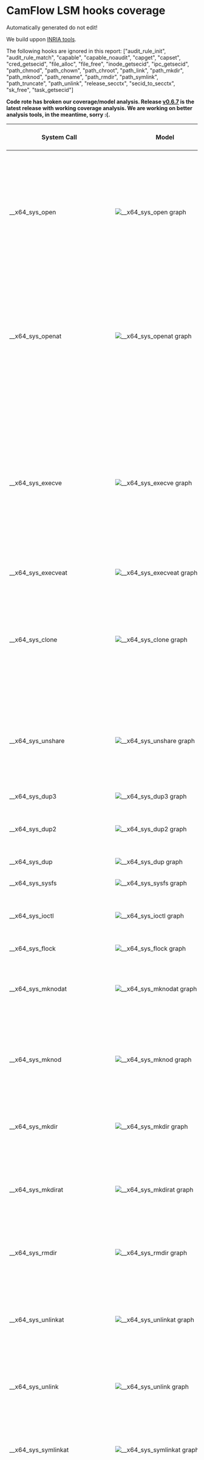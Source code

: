 # CamFlow LSM hooks coverage

Automatically generated do not edit!

We build uppon [INRIA tools](http://kayrebt.gforge.inria.fr/).

The following hooks are ignored in this report: ["audit_rule_init", "audit_rule_match", "capable", "capable_noaudit", "capget", "capset", "cred_getsecid", "file_alloc", "file_free", "inode_getsecid", "ipc_getsecid", "path_chmod", "path_chown", "path_chroot", "path_link", "path_mkdir", "path_mknod", "path_rename", "path_rmdir", "path_symlink", "path_truncate", "path_unlink", "release_secctx", "secid_to_secctx", "sk_free", "task_getsecid"]

**Code rote has broken our coverage/model analysis. Release [v0.6.7](https://github.com/CamFlow/camflow-dev/releases/tag/v0.6.7) is the latest release with working coverage analysis. We are working on better analysis tools, in the meantime, sorry :(.**

System Call|Model|Hooks Called|Hooks Implemented|Hooks Not Implemented|Coverage (implemented / total)| 
-----------|-----|------------|-----------------|---------------------|------------------------------| 
__x64_sys_open| ![__x64_sys_open graph](./img/__x64_sys_open.png) |["bpf_prog_free", "cred_free", "file_open", "file_send_sigiotask", "inode_create", "inode_follow_link", "inode_free", "inode_killpriv", "inode_need_killpriv", "inode_permission", "inode_post_setxattr", "inode_setattr", "inode_setsecurity", "kernel_module_request", "key_alloc", "key_permission", "sb_free", "task_free"]|["cred_free", "file_open", "file_send_sigiotask", "inode_create", "inode_free", "inode_permission", "inode_post_setxattr", "inode_setattr", "sb_free", "task_free"]|["bpf_prog_free", "inode_follow_link", "inode_killpriv", "inode_need_killpriv", "inode_setsecurity", "kernel_module_request", "key_alloc", "key_permission"]|10/18|
__x64_sys_openat| ![__x64_sys_openat graph](./img/__x64_sys_openat.png) |["bpf_prog_free", "cred_free", "file_open", "file_send_sigiotask", "inode_create", "inode_follow_link", "inode_free", "inode_killpriv", "inode_need_killpriv", "inode_permission", "inode_post_setxattr", "inode_setattr", "inode_setsecurity", "kernel_module_request", "key_alloc", "key_permission", "sb_free", "task_free"]|["cred_free", "file_open", "file_send_sigiotask", "inode_create", "inode_free", "inode_permission", "inode_post_setxattr", "inode_setattr", "sb_free", "task_free"]|["bpf_prog_free", "inode_follow_link", "inode_killpriv", "inode_need_killpriv", "inode_setsecurity", "kernel_module_request", "key_alloc", "key_permission"]|10/18|
__x64_sys_execve| ![__x64_sys_execve graph](./img/__x64_sys_execve.png) |["bpf_prog_free", "bprm_check", "bprm_set_creds", "cred_free", "file_open", "file_permission", "file_send_sigiotask", "inode_create", "inode_follow_link", "inode_free", "inode_killpriv", "inode_need_killpriv", "inode_permission", "inode_post_setxattr", "inode_setattr", "inode_setsecurity", "kernel_module_request", "key_alloc", "key_permission", "mmap_munmap", "prepare_creds", "sb_free", "sock_rcv_skb", "task_free", "vm_enough_memory_mm"]|["bprm_check", "bprm_set_creds", "cred_free", "file_open", "file_permission", "file_send_sigiotask", "inode_create", "inode_free", "inode_permission", "inode_post_setxattr", "inode_setattr", "mmap_munmap", "prepare_creds", "sb_free", "sock_rcv_skb", "task_free"]|["bpf_prog_free", "inode_follow_link", "inode_killpriv", "inode_need_killpriv", "inode_setsecurity", "kernel_module_request", "key_alloc", "key_permission", "vm_enough_memory_mm"]|16/25|
__x64_sys_execveat| ![__x64_sys_execveat graph](./img/__x64_sys_execveat.png) |[]|[]|[]|0/0|
__x64_sys_clone| ![__x64_sys_clone graph](./img/__x64_sys_clone.png) |["bpf_prog_free", "cred_free", "d_instantiate", "file_send_sigiotask", "free_mnt_opts", "inode_alloc", "inode_free", "inode_permission", "kernfs_init_security", "key_alloc", "mmap_addr", "mmap_munmap", "perf_event_alloc", "perf_event_free", "prepare_creds", "sb_free", "sb_set_mnt_opts", "sock_rcv_skb", "task_alloc", "task_free", "vm_enough_memory_mm"]|["cred_free", "file_send_sigiotask", "inode_alloc", "inode_free", "inode_permission", "mmap_munmap", "prepare_creds", "sb_free", "sock_rcv_skb", "task_alloc", "task_free"]|["bpf_prog_free", "d_instantiate", "free_mnt_opts", "kernfs_init_security", "key_alloc", "mmap_addr", "perf_event_alloc", "perf_event_free", "sb_set_mnt_opts", "vm_enough_memory_mm"]|11/21|
__x64_sys_unshare| ![__x64_sys_unshare graph](./img/__x64_sys_unshare.png) |["bpf_prog_free", "cred_free", "d_instantiate", "file_send_sigiotask", "free_mnt_opts", "inode_alloc", "inode_free", "kernfs_init_security", "prepare_creds", "sb_free", "sb_set_mnt_opts", "sock_rcv_skb", "task_free"]|["cred_free", "file_send_sigiotask", "inode_alloc", "inode_free", "prepare_creds", "sb_free", "sock_rcv_skb", "task_free"]|["bpf_prog_free", "d_instantiate", "free_mnt_opts", "kernfs_init_security", "sb_set_mnt_opts"]|8/13|
__x64_sys_dup3| ![__x64_sys_dup3 graph](./img/__x64_sys_dup3.png) |["bpf_prog_free", "cred_free", "file_send_sigiotask", "inode_free", "task_free"]|["cred_free", "file_send_sigiotask", "inode_free", "task_free"]|["bpf_prog_free"]|4/5|
__x64_sys_dup2| ![__x64_sys_dup2 graph](./img/__x64_sys_dup2.png) |["bpf_prog_free", "cred_free", "file_send_sigiotask", "inode_free", "task_free"]|["cred_free", "file_send_sigiotask", "inode_free", "task_free"]|["bpf_prog_free"]|4/5|
__x64_sys_dup| ![__x64_sys_dup graph](./img/__x64_sys_dup.png) |["bpf_prog_free", "cred_free", "file_send_sigiotask", "task_free"]|["cred_free", "file_send_sigiotask", "task_free"]|["bpf_prog_free"]|3/4|
__x64_sys_sysfs| ![__x64_sys_sysfs graph](./img/__x64_sys_sysfs.png) |[]|[]|[]|0/0|
__x64_sys_ioctl| ![__x64_sys_ioctl graph](./img/__x64_sys_ioctl.png) |["bpf_prog_free", "cred_free", "file_ioctl", "file_permission", "file_send_sigiotask", "inode_free", "inode_permission", "sb_free", "task_free"]|["cred_free", "file_ioctl", "file_permission", "file_send_sigiotask", "inode_free", "inode_permission", "sb_free", "task_free"]|["bpf_prog_free"]|8/9|
__x64_sys_flock| ![__x64_sys_flock graph](./img/__x64_sys_flock.png) |[]|[]|[]|0/0|
__x64_sys_mknodat| ![__x64_sys_mknodat graph](./img/__x64_sys_mknodat.png) |["bpf_prog_free", "cred_free", "file_send_sigiotask", "inode_create", "inode_follow_link", "inode_free", "inode_mknod", "inode_permission", "sb_free", "task_free"]|["cred_free", "file_send_sigiotask", "inode_create", "inode_free", "inode_permission", "sb_free", "task_free"]|["bpf_prog_free", "inode_follow_link", "inode_mknod"]|7/10|
__x64_sys_mknod| ![__x64_sys_mknod graph](./img/__x64_sys_mknod.png) |["bpf_prog_free", "cred_free", "file_send_sigiotask", "inode_create", "inode_follow_link", "inode_free", "inode_mknod", "inode_permission", "sb_free", "task_free"]|["cred_free", "file_send_sigiotask", "inode_create", "inode_free", "inode_permission", "sb_free", "task_free"]|["bpf_prog_free", "inode_follow_link", "inode_mknod"]|7/10|
__x64_sys_mkdir| ![__x64_sys_mkdir graph](./img/__x64_sys_mkdir.png) |["bpf_prog_free", "cred_free", "file_send_sigiotask", "inode_follow_link", "inode_free", "inode_mkdir", "inode_permission", "sb_free", "task_free"]|["cred_free", "file_send_sigiotask", "inode_free", "inode_permission", "sb_free", "task_free"]|["bpf_prog_free", "inode_follow_link", "inode_mkdir"]|6/9|
__x64_sys_mkdirat| ![__x64_sys_mkdirat graph](./img/__x64_sys_mkdirat.png) |["bpf_prog_free", "cred_free", "file_send_sigiotask", "inode_follow_link", "inode_free", "inode_mkdir", "inode_permission", "sb_free", "task_free"]|["cred_free", "file_send_sigiotask", "inode_free", "inode_permission", "sb_free", "task_free"]|["bpf_prog_free", "inode_follow_link", "inode_mkdir"]|6/9|
__x64_sys_rmdir| ![__x64_sys_rmdir graph](./img/__x64_sys_rmdir.png) |["bpf_prog_free", "cred_free", "file_send_sigiotask", "inode_follow_link", "inode_free", "inode_permission", "inode_rmdir", "sb_free", "task_free"]|["cred_free", "file_send_sigiotask", "inode_free", "inode_permission", "sb_free", "task_free"]|["bpf_prog_free", "inode_follow_link", "inode_rmdir"]|6/9|
__x64_sys_unlinkat| ![__x64_sys_unlinkat graph](./img/__x64_sys_unlinkat.png) |["bpf_prog_free", "cred_free", "file_send_sigiotask", "inode_follow_link", "inode_free", "inode_permission", "inode_rmdir", "inode_unlink", "sb_free", "task_free"]|["cred_free", "file_send_sigiotask", "inode_free", "inode_permission", "inode_unlink", "sb_free", "task_free"]|["bpf_prog_free", "inode_follow_link", "inode_rmdir"]|7/10|
__x64_sys_unlink| ![__x64_sys_unlink graph](./img/__x64_sys_unlink.png) |["bpf_prog_free", "cred_free", "file_send_sigiotask", "inode_follow_link", "inode_free", "inode_permission", "inode_unlink", "sb_free", "task_free"]|["cred_free", "file_send_sigiotask", "inode_free", "inode_permission", "inode_unlink", "sb_free", "task_free"]|["bpf_prog_free", "inode_follow_link"]|7/9|
__x64_sys_symlinkat| ![__x64_sys_symlinkat graph](./img/__x64_sys_symlinkat.png) |["bpf_prog_free", "cred_free", "file_send_sigiotask", "inode_follow_link", "inode_free", "inode_permission", "inode_symlink", "sb_free", "task_free"]|["cred_free", "file_send_sigiotask", "inode_free", "inode_permission", "inode_symlink", "sb_free", "task_free"]|["bpf_prog_free", "inode_follow_link"]|7/9|
__x64_sys_symlink| ![__x64_sys_symlink graph](./img/__x64_sys_symlink.png) |["bpf_prog_free", "cred_free", "file_send_sigiotask", "inode_follow_link", "inode_free", "inode_permission", "inode_symlink", "sb_free", "task_free"]|["cred_free", "file_send_sigiotask", "inode_free", "inode_permission", "inode_symlink", "sb_free", "task_free"]|["bpf_prog_free", "inode_follow_link"]|7/9|
__x64_sys_linkat| ![__x64_sys_linkat graph](./img/__x64_sys_linkat.png) |["bpf_prog_free", "cred_free", "file_send_sigiotask", "inode_follow_link", "inode_free", "inode_link", "inode_permission", "sb_free", "task_free"]|["cred_free", "file_send_sigiotask", "inode_free", "inode_link", "inode_permission", "sb_free", "task_free"]|["bpf_prog_free", "inode_follow_link"]|7/9|
__x64_sys_link| ![__x64_sys_link graph](./img/__x64_sys_link.png) |["bpf_prog_free", "cred_free", "file_send_sigiotask", "inode_follow_link", "inode_free", "inode_link", "inode_permission", "sb_free", "task_free"]|["cred_free", "file_send_sigiotask", "inode_free", "inode_link", "inode_permission", "sb_free", "task_free"]|["bpf_prog_free", "inode_follow_link"]|7/9|
__x64_sys_renameat2| ![__x64_sys_renameat2 graph](./img/__x64_sys_renameat2.png) |["bpf_prog_free", "cred_free", "file_send_sigiotask", "inode_follow_link", "inode_free", "inode_permission", "inode_rename", "sb_free", "task_free"]|["cred_free", "file_send_sigiotask", "inode_free", "inode_permission", "inode_rename", "sb_free", "task_free"]|["bpf_prog_free", "inode_follow_link"]|7/9|
__x64_sys_renameat| ![__x64_sys_renameat graph](./img/__x64_sys_renameat.png) |["bpf_prog_free", "cred_free", "file_send_sigiotask", "inode_follow_link", "inode_free", "inode_permission", "inode_rename", "sb_free", "task_free"]|["cred_free", "file_send_sigiotask", "inode_free", "inode_permission", "inode_rename", "sb_free", "task_free"]|["bpf_prog_free", "inode_follow_link"]|7/9|
__x64_sys_rename| ![__x64_sys_rename graph](./img/__x64_sys_rename.png) |["bpf_prog_free", "cred_free", "file_send_sigiotask", "inode_follow_link", "inode_free", "inode_permission", "inode_rename", "sb_free", "task_free"]|["cred_free", "file_send_sigiotask", "inode_free", "inode_permission", "inode_rename", "sb_free", "task_free"]|["bpf_prog_free", "inode_follow_link"]|7/9|
__x64_sys_lseek| ![__x64_sys_lseek graph](./img/__x64_sys_lseek.png) |["bpf_prog_free", "cred_free", "file_send_sigiotask", "task_free"]|["cred_free", "file_send_sigiotask", "task_free"]|["bpf_prog_free"]|3/4|
__x64_sys_llseek| ![__x64_sys_llseek graph](./img/__x64_sys_llseek.png) |["bpf_prog_free", "cred_free", "file_send_sigiotask", "task_free"]|["cred_free", "file_send_sigiotask", "task_free"]|["bpf_prog_free"]|3/4|
__x64_sys_read| ![__x64_sys_read graph](./img/__x64_sys_read.png) |["bpf_prog_free", "cred_free", "file_permission", "file_send_sigiotask", "inode_free", "task_free"]|["cred_free", "file_permission", "file_send_sigiotask", "inode_free", "task_free"]|["bpf_prog_free"]|5/6|
__x64_sys_write| ![__x64_sys_write graph](./img/__x64_sys_write.png) |["bpf_prog_free", "cred_free", "file_permission", "file_send_sigiotask", "inode_free", "task_free"]|["cred_free", "file_permission", "file_send_sigiotask", "inode_free", "task_free"]|["bpf_prog_free"]|5/6|
__x64_sys_truncate| ![__x64_sys_truncate graph](./img/__x64_sys_truncate.png) |["bpf_prog_free", "cred_free", "file_send_sigiotask", "inode_follow_link", "inode_free", "inode_killpriv", "inode_need_killpriv", "inode_permission", "inode_post_setxattr", "inode_setattr", "inode_setsecurity", "kernel_module_request", "key_alloc", "key_permission", "sb_free", "task_free"]|["cred_free", "file_send_sigiotask", "inode_free", "inode_permission", "inode_post_setxattr", "inode_setattr", "sb_free", "task_free"]|["bpf_prog_free", "inode_follow_link", "inode_killpriv", "inode_need_killpriv", "inode_setsecurity", "kernel_module_request", "key_alloc", "key_permission"]|8/16|
__x64_sys_ftruncate| ![__x64_sys_ftruncate graph](./img/__x64_sys_ftruncate.png) |["bpf_prog_free", "cred_free", "file_send_sigiotask", "inode_free", "inode_killpriv", "inode_need_killpriv", "inode_permission", "inode_post_setxattr", "inode_setattr", "inode_setsecurity", "kernel_module_request", "key_alloc", "key_permission", "task_free"]|["cred_free", "file_send_sigiotask", "inode_free", "inode_permission", "inode_post_setxattr", "inode_setattr", "task_free"]|["bpf_prog_free", "inode_killpriv", "inode_need_killpriv", "inode_setsecurity", "kernel_module_request", "key_alloc", "key_permission"]|7/14|
__x64_sys_fallocate| ![__x64_sys_fallocate graph](./img/__x64_sys_fallocate.png) |["bpf_prog_free", "cred_free", "file_permission", "file_send_sigiotask", "inode_free", "task_free"]|["cred_free", "file_permission", "file_send_sigiotask", "inode_free", "task_free"]|["bpf_prog_free"]|5/6|
__x64_sys_creat| ![__x64_sys_creat graph](./img/__x64_sys_creat.png) |["bpf_prog_free", "cred_free", "file_open", "file_send_sigiotask", "inode_create", "inode_follow_link", "inode_free", "inode_killpriv", "inode_need_killpriv", "inode_permission", "inode_post_setxattr", "inode_setattr", "inode_setsecurity", "kernel_module_request", "key_alloc", "key_permission", "sb_free", "task_free"]|["cred_free", "file_open", "file_send_sigiotask", "inode_create", "inode_free", "inode_permission", "inode_post_setxattr", "inode_setattr", "sb_free", "task_free"]|["bpf_prog_free", "inode_follow_link", "inode_killpriv", "inode_need_killpriv", "inode_setsecurity", "kernel_module_request", "key_alloc", "key_permission"]|10/18|
__x64_sys_close| ![__x64_sys_close graph](./img/__x64_sys_close.png) |["bpf_prog_free", "cred_free", "file_send_sigiotask", "inode_free", "task_free"]|["cred_free", "file_send_sigiotask", "inode_free", "task_free"]|["bpf_prog_free"]|4/5|
__x64_sys_access| ![__x64_sys_access graph](./img/__x64_sys_access.png) |["bpf_prog_free", "cred_free", "file_send_sigiotask", "inode_follow_link", "inode_free", "inode_permission", "prepare_creds", "sb_free", "task_free"]|["cred_free", "file_send_sigiotask", "inode_free", "inode_permission", "prepare_creds", "sb_free", "task_free"]|["bpf_prog_free", "inode_follow_link"]|7/9|
__x64_sys_faccessat| ![__x64_sys_faccessat graph](./img/__x64_sys_faccessat.png) |["bpf_prog_free", "cred_free", "file_send_sigiotask", "inode_follow_link", "inode_free", "inode_permission", "prepare_creds", "sb_free", "task_free"]|["cred_free", "file_send_sigiotask", "inode_free", "inode_permission", "prepare_creds", "sb_free", "task_free"]|["bpf_prog_free", "inode_follow_link"]|7/9|
__x64_sys_chdir| ![__x64_sys_chdir graph](./img/__x64_sys_chdir.png) |["bpf_prog_free", "cred_free", "file_send_sigiotask", "inode_follow_link", "inode_free", "inode_permission", "sb_free", "task_free"]|["cred_free", "file_send_sigiotask", "inode_free", "inode_permission", "sb_free", "task_free"]|["bpf_prog_free", "inode_follow_link"]|6/8|
__x64_sys_fchdir| ![__x64_sys_fchdir graph](./img/__x64_sys_fchdir.png) |["bpf_prog_free", "cred_free", "file_send_sigiotask", "inode_free", "inode_permission", "sb_free", "task_free"]|["cred_free", "file_send_sigiotask", "inode_free", "inode_permission", "sb_free", "task_free"]|["bpf_prog_free"]|6/7|
__x64_sys_chroot| ![__x64_sys_chroot graph](./img/__x64_sys_chroot.png) |["bpf_prog_free", "cred_free", "file_send_sigiotask", "inode_follow_link", "inode_free", "inode_permission", "sb_free", "task_free"]|["cred_free", "file_send_sigiotask", "inode_free", "inode_permission", "sb_free", "task_free"]|["bpf_prog_free", "inode_follow_link"]|6/8|
__x64_sys_fchmod| ![__x64_sys_fchmod graph](./img/__x64_sys_fchmod.png) |["bpf_prog_free", "cred_free", "file_send_sigiotask", "inode_free", "inode_killpriv", "inode_need_killpriv", "inode_permission", "inode_post_setxattr", "inode_setattr", "inode_setsecurity", "kernel_module_request", "key_alloc", "key_permission", "task_free"]|["cred_free", "file_send_sigiotask", "inode_free", "inode_permission", "inode_post_setxattr", "inode_setattr", "task_free"]|["bpf_prog_free", "inode_killpriv", "inode_need_killpriv", "inode_setsecurity", "kernel_module_request", "key_alloc", "key_permission"]|7/14|
__x64_sys_fchmodat| ![__x64_sys_fchmodat graph](./img/__x64_sys_fchmodat.png) |["bpf_prog_free", "cred_free", "file_send_sigiotask", "inode_follow_link", "inode_free", "inode_killpriv", "inode_need_killpriv", "inode_permission", "inode_post_setxattr", "inode_setattr", "inode_setsecurity", "kernel_module_request", "key_alloc", "key_permission", "sb_free", "task_free"]|["cred_free", "file_send_sigiotask", "inode_free", "inode_permission", "inode_post_setxattr", "inode_setattr", "sb_free", "task_free"]|["bpf_prog_free", "inode_follow_link", "inode_killpriv", "inode_need_killpriv", "inode_setsecurity", "kernel_module_request", "key_alloc", "key_permission"]|8/16|
__x64_sys_chmod| ![__x64_sys_chmod graph](./img/__x64_sys_chmod.png) |["bpf_prog_free", "cred_free", "file_send_sigiotask", "inode_follow_link", "inode_free", "inode_killpriv", "inode_need_killpriv", "inode_permission", "inode_post_setxattr", "inode_setattr", "inode_setsecurity", "kernel_module_request", "key_alloc", "key_permission", "sb_free", "task_free"]|["cred_free", "file_send_sigiotask", "inode_free", "inode_permission", "inode_post_setxattr", "inode_setattr", "sb_free", "task_free"]|["bpf_prog_free", "inode_follow_link", "inode_killpriv", "inode_need_killpriv", "inode_setsecurity", "kernel_module_request", "key_alloc", "key_permission"]|8/16|
__x64_sys_chown| ![__x64_sys_chown graph](./img/__x64_sys_chown.png) |["bpf_prog_free", "cred_free", "file_send_sigiotask", "inode_follow_link", "inode_free", "inode_killpriv", "inode_need_killpriv", "inode_permission", "inode_post_setxattr", "inode_setattr", "inode_setsecurity", "kernel_module_request", "key_alloc", "key_permission", "sb_free", "task_free"]|["cred_free", "file_send_sigiotask", "inode_free", "inode_permission", "inode_post_setxattr", "inode_setattr", "sb_free", "task_free"]|["bpf_prog_free", "inode_follow_link", "inode_killpriv", "inode_need_killpriv", "inode_setsecurity", "kernel_module_request", "key_alloc", "key_permission"]|8/16|
__x64_sys_lchown| ![__x64_sys_lchown graph](./img/__x64_sys_lchown.png) |["bpf_prog_free", "cred_free", "file_send_sigiotask", "inode_follow_link", "inode_free", "inode_killpriv", "inode_need_killpriv", "inode_permission", "inode_post_setxattr", "inode_setattr", "inode_setsecurity", "kernel_module_request", "key_alloc", "key_permission", "sb_free", "task_free"]|["cred_free", "file_send_sigiotask", "inode_free", "inode_permission", "inode_post_setxattr", "inode_setattr", "sb_free", "task_free"]|["bpf_prog_free", "inode_follow_link", "inode_killpriv", "inode_need_killpriv", "inode_setsecurity", "kernel_module_request", "key_alloc", "key_permission"]|8/16|
__x64_sys_lchown16| ![__x64_sys_lchown16 graph](./img/__x64_sys_lchown16.png) |[]|[]|[]|0/0|
__x64_sys_fchownat| ![__x64_sys_fchownat graph](./img/__x64_sys_fchownat.png) |["bpf_prog_free", "cred_free", "file_send_sigiotask", "inode_follow_link", "inode_free", "inode_killpriv", "inode_need_killpriv", "inode_permission", "inode_post_setxattr", "inode_setattr", "inode_setsecurity", "kernel_module_request", "key_alloc", "key_permission", "sb_free", "task_free"]|["cred_free", "file_send_sigiotask", "inode_free", "inode_permission", "inode_post_setxattr", "inode_setattr", "sb_free", "task_free"]|["bpf_prog_free", "inode_follow_link", "inode_killpriv", "inode_need_killpriv", "inode_setsecurity", "kernel_module_request", "key_alloc", "key_permission"]|8/16|
__x64_sys_fchown| ![__x64_sys_fchown graph](./img/__x64_sys_fchown.png) |["bpf_prog_free", "cred_free", "file_send_sigiotask", "inode_free", "inode_killpriv", "inode_need_killpriv", "inode_permission", "inode_post_setxattr", "inode_setattr", "inode_setsecurity", "kernel_module_request", "key_alloc", "key_permission", "task_free"]|["cred_free", "file_send_sigiotask", "inode_free", "inode_permission", "inode_post_setxattr", "inode_setattr", "task_free"]|["bpf_prog_free", "inode_killpriv", "inode_need_killpriv", "inode_setsecurity", "kernel_module_request", "key_alloc", "key_permission"]|7/14|
__x64_sys_chown16| ![__x64_sys_chown16 graph](./img/__x64_sys_chown16.png) |[]|[]|[]|0/0|
__x64_sys_fchown16| ![__x64_sys_fchown16 graph](./img/__x64_sys_fchown16.png) |[]|[]|[]|0/0|
__x64_sys_pipe| ![__x64_sys_pipe graph](./img/__x64_sys_pipe.png) |["bpf_prog_free", "cred_free", "d_instantiate", "file_send_sigiotask", "inode_alloc", "inode_free", "sb_free", "task_free"]|["cred_free", "file_send_sigiotask", "inode_alloc", "inode_free", "sb_free", "task_free"]|["bpf_prog_free", "d_instantiate"]|6/8|
__x64_sys_pipe2| ![__x64_sys_pipe2 graph](./img/__x64_sys_pipe2.png) |["bpf_prog_free", "cred_free", "d_instantiate", "file_send_sigiotask", "inode_alloc", "inode_free", "sb_free", "task_free"]|["cred_free", "file_send_sigiotask", "inode_alloc", "inode_free", "sb_free", "task_free"]|["bpf_prog_free", "d_instantiate"]|6/8|
__x64_sys_pread64| ![__x64_sys_pread64 graph](./img/__x64_sys_pread64.png) |["bpf_prog_free", "cred_free", "file_permission", "file_send_sigiotask", "inode_free", "task_free"]|["cred_free", "file_permission", "file_send_sigiotask", "inode_free", "task_free"]|["bpf_prog_free"]|5/6|
__x64_sys_pwrite64| ![__x64_sys_pwrite64 graph](./img/__x64_sys_pwrite64.png) |["bpf_prog_free", "cred_free", "file_permission", "file_send_sigiotask", "inode_free", "task_free"]|["cred_free", "file_permission", "file_send_sigiotask", "inode_free", "task_free"]|["bpf_prog_free"]|5/6|
__x64_sys_readv| ![__x64_sys_readv graph](./img/__x64_sys_readv.png) |["bpf_prog_free", "cred_free", "file_permission", "file_send_sigiotask", "inode_free", "task_free"]|["cred_free", "file_permission", "file_send_sigiotask", "inode_free", "task_free"]|["bpf_prog_free"]|5/6|
__x64_sys_writev| ![__x64_sys_writev graph](./img/__x64_sys_writev.png) |["bpf_prog_free", "cred_free", "file_permission", "file_send_sigiotask", "inode_free", "task_free"]|["cred_free", "file_permission", "file_send_sigiotask", "inode_free", "task_free"]|["bpf_prog_free"]|5/6|
__x64_sys_preadv| ![__x64_sys_preadv graph](./img/__x64_sys_preadv.png) |["bpf_prog_free", "cred_free", "file_permission", "file_send_sigiotask", "inode_free", "task_free"]|["cred_free", "file_permission", "file_send_sigiotask", "inode_free", "task_free"]|["bpf_prog_free"]|5/6|
__x64_sys_preadv2| ![__x64_sys_preadv2 graph](./img/__x64_sys_preadv2.png) |["bpf_prog_free", "cred_free", "file_permission", "file_send_sigiotask", "inode_free", "task_free"]|["cred_free", "file_permission", "file_send_sigiotask", "inode_free", "task_free"]|["bpf_prog_free"]|5/6|
__x64_sys_pwritev| ![__x64_sys_pwritev graph](./img/__x64_sys_pwritev.png) |["bpf_prog_free", "cred_free", "file_permission", "file_send_sigiotask", "inode_free", "task_free"]|["cred_free", "file_permission", "file_send_sigiotask", "inode_free", "task_free"]|["bpf_prog_free"]|5/6|
__x64_sys_pwritev2| ![__x64_sys_pwritev2 graph](./img/__x64_sys_pwritev2.png) |["bpf_prog_free", "cred_free", "file_permission", "file_send_sigiotask", "inode_free", "task_free"]|["cred_free", "file_permission", "file_send_sigiotask", "inode_free", "task_free"]|["bpf_prog_free"]|5/6|
__x64_sys_sendfile| ![__x64_sys_sendfile graph](./img/__x64_sys_sendfile.png) |["bpf_prog_free", "cred_free", "file_permission", "file_send_sigiotask", "inode_free", "task_free"]|["cred_free", "file_permission", "file_send_sigiotask", "inode_free", "task_free"]|["bpf_prog_free"]|5/6|
__x64_sys_sendfile64| ![__x64_sys_sendfile64 graph](./img/__x64_sys_sendfile64.png) |["bpf_prog_free", "cred_free", "file_permission", "file_send_sigiotask", "inode_free", "task_free"]|["cred_free", "file_permission", "file_send_sigiotask", "inode_free", "task_free"]|["bpf_prog_free"]|5/6|
__x64_sys_copy_file_range| ![__x64_sys_copy_file_range graph](./img/__x64_sys_copy_file_range.png) |[]|[]|[]|0/0|
__x64_sys_select| ![__x64_sys_select graph](./img/__x64_sys_select.png) |["bpf_prog_free", "cred_free", "file_send_sigiotask", "task_free"]|["cred_free", "file_send_sigiotask", "task_free"]|["bpf_prog_free"]|3/4|
__x64_sys_pselect6| ![__x64_sys_pselect6 graph](./img/__x64_sys_pselect6.png) |["bpf_prog_free", "cred_free", "file_send_sigiotask", "task_free"]|["cred_free", "file_send_sigiotask", "task_free"]|["bpf_prog_free"]|3/4|
__x64_sys_poll| ![__x64_sys_poll graph](./img/__x64_sys_poll.png) |["bpf_prog_free", "cred_free", "file_send_sigiotask", "task_free"]|["cred_free", "file_send_sigiotask", "task_free"]|["bpf_prog_free"]|3/4|
__x64_sys_ppoll| ![__x64_sys_ppoll graph](./img/__x64_sys_ppoll.png) |["bpf_prog_free", "cred_free", "file_send_sigiotask", "task_free"]|["cred_free", "file_send_sigiotask", "task_free"]|["bpf_prog_free"]|3/4|
__x64_sys_umount| ![__x64_sys_umount graph](./img/__x64_sys_umount.png) |["bpf_prog_free", "cred_free", "file_send_sigiotask", "free_mnt_opts", "inode_follow_link", "inode_free", "inode_permission", "sb_free", "sb_remount", "sb_umount", "task_free"]|["cred_free", "file_send_sigiotask", "inode_free", "inode_permission", "sb_free", "task_free"]|["bpf_prog_free", "free_mnt_opts", "inode_follow_link", "sb_remount", "sb_umount"]|6/11|
__x64_sys_mount| ![__x64_sys_mount graph](./img/__x64_sys_mount.png) |["bpf_prog_free", "cred_free", "file_send_sigiotask", "free_mnt_opts", "fs_context_parse_param", "inode_follow_link", "inode_free", "inode_permission", "kernel_module_request", "sb_free", "sb_kern_mount", "sb_mount", "sb_remount", "sb_set_mnt_opts", "task_free"]|["cred_free", "file_send_sigiotask", "inode_free", "inode_permission", "sb_free", "task_free"]|["bpf_prog_free", "free_mnt_opts", "fs_context_parse_param", "inode_follow_link", "kernel_module_request", "sb_kern_mount", "sb_mount", "sb_remount", "sb_set_mnt_opts"]|6/15|
__x64_sys_pivot_root| ![__x64_sys_pivot_root graph](./img/__x64_sys_pivot_root.png) |["bpf_prog_free", "cred_free", "file_send_sigiotask", "inode_follow_link", "inode_free", "inode_permission", "sb_free", "sb_pivotroot", "task_free"]|["cred_free", "file_send_sigiotask", "inode_free", "inode_permission", "sb_free", "task_free"]|["bpf_prog_free", "inode_follow_link", "sb_pivotroot"]|6/9|
__x64_sys_delete_module| ![__x64_sys_delete_module graph](./img/__x64_sys_delete_module.png) |[]|[]|[]|0/0|
__x64_sys_init_module| ![__x64_sys_init_module graph](./img/__x64_sys_init_module.png) |[]|[]|[]|0/0|
__x64_sys_finit_module| ![__x64_sys_finit_module graph](./img/__x64_sys_finit_module.png) |[]|[]|[]|0/0|
__x64_sys_setpriority| ![__x64_sys_setpriority graph](./img/__x64_sys_setpriority.png) |["bpf_prog_free", "cred_free", "file_send_sigiotask", "task_free", "task_setnice"]|["cred_free", "file_send_sigiotask", "task_free"]|["bpf_prog_free", "task_setnice"]|3/5|
__x64_sys_getpriority| ![__x64_sys_getpriority graph](./img/__x64_sys_getpriority.png) |["bpf_prog_free", "cred_free", "file_send_sigiotask", "task_free"]|["cred_free", "file_send_sigiotask", "task_free"]|["bpf_prog_free"]|3/4|
__x64_sys_setregid| ![__x64_sys_setregid graph](./img/__x64_sys_setregid.png) |["bpf_prog_free", "cred_free", "file_send_sigiotask", "prepare_creds", "sock_rcv_skb", "task_free"]|["cred_free", "file_send_sigiotask", "prepare_creds", "sock_rcv_skb", "task_free"]|["bpf_prog_free"]|5/6|
__x64_sys_setgid| ![__x64_sys_setgid graph](./img/__x64_sys_setgid.png) |["bpf_prog_free", "cred_free", "file_send_sigiotask", "prepare_creds", "sock_rcv_skb", "task_free"]|["cred_free", "file_send_sigiotask", "prepare_creds", "sock_rcv_skb", "task_free"]|["bpf_prog_free"]|5/6|
__x64_sys_setreuid| ![__x64_sys_setreuid graph](./img/__x64_sys_setreuid.png) |["bpf_prog_free", "cred_free", "file_send_sigiotask", "prepare_creds", "sock_rcv_skb", "task_fix_setuid", "task_free"]|["cred_free", "file_send_sigiotask", "prepare_creds", "sock_rcv_skb", "task_fix_setuid", "task_free"]|["bpf_prog_free"]|6/7|
__x64_sys_setuid| ![__x64_sys_setuid graph](./img/__x64_sys_setuid.png) |["bpf_prog_free", "cred_free", "file_send_sigiotask", "prepare_creds", "sock_rcv_skb", "task_fix_setuid", "task_free"]|["cred_free", "file_send_sigiotask", "prepare_creds", "sock_rcv_skb", "task_fix_setuid", "task_free"]|["bpf_prog_free"]|6/7|
__x64_sys_setresuid| ![__x64_sys_setresuid graph](./img/__x64_sys_setresuid.png) |["bpf_prog_free", "cred_free", "file_send_sigiotask", "prepare_creds", "sock_rcv_skb", "task_fix_setuid", "task_free"]|["cred_free", "file_send_sigiotask", "prepare_creds", "sock_rcv_skb", "task_fix_setuid", "task_free"]|["bpf_prog_free"]|6/7|
__x64_sys_getresuid| ![__x64_sys_getresuid graph](./img/__x64_sys_getresuid.png) |[]|[]|[]|0/0|
__x64_sys_setresgid| ![__x64_sys_setresgid graph](./img/__x64_sys_setresgid.png) |["bpf_prog_free", "cred_free", "file_send_sigiotask", "prepare_creds", "sock_rcv_skb", "task_free"]|["cred_free", "file_send_sigiotask", "prepare_creds", "sock_rcv_skb", "task_free"]|["bpf_prog_free"]|5/6|
__x64_sys_getresgid| ![__x64_sys_getresgid graph](./img/__x64_sys_getresgid.png) |[]|[]|[]|0/0|
__x64_sys_setfsuid| ![__x64_sys_setfsuid graph](./img/__x64_sys_setfsuid.png) |["bpf_prog_free", "cred_free", "file_send_sigiotask", "prepare_creds", "sock_rcv_skb", "task_fix_setuid", "task_free"]|["cred_free", "file_send_sigiotask", "prepare_creds", "sock_rcv_skb", "task_fix_setuid", "task_free"]|["bpf_prog_free"]|6/7|
__x64_sys_setfsgid| ![__x64_sys_setfsgid graph](./img/__x64_sys_setfsgid.png) |["bpf_prog_free", "cred_free", "file_send_sigiotask", "prepare_creds", "sock_rcv_skb", "task_free"]|["cred_free", "file_send_sigiotask", "prepare_creds", "sock_rcv_skb", "task_free"]|["bpf_prog_free"]|5/6|
__x64_sys_times| ![__x64_sys_times graph](./img/__x64_sys_times.png) |["bpf_prog_free", "cred_free", "file_send_sigiotask", "task_free"]|["cred_free", "file_send_sigiotask", "task_free"]|["bpf_prog_free"]|3/4|
__x64_sys_utimes| ![__x64_sys_utimes graph](./img/__x64_sys_utimes.png) |["bpf_prog_free", "cred_free", "file_send_sigiotask", "inode_follow_link", "inode_free", "inode_killpriv", "inode_need_killpriv", "inode_permission", "inode_post_setxattr", "inode_setattr", "inode_setsecurity", "kernel_module_request", "key_alloc", "key_permission", "sb_free", "task_free"]|["cred_free", "file_send_sigiotask", "inode_free", "inode_permission", "inode_post_setxattr", "inode_setattr", "sb_free", "task_free"]|["bpf_prog_free", "inode_follow_link", "inode_killpriv", "inode_need_killpriv", "inode_setsecurity", "kernel_module_request", "key_alloc", "key_permission"]|8/16|
__x64_sys_setpgid| ![__x64_sys_setpgid graph](./img/__x64_sys_setpgid.png) |["bpf_prog_free", "cred_free", "file_send_sigiotask", "task_free", "task_setpgid"]|["cred_free", "file_send_sigiotask", "task_free", "task_setpgid"]|["bpf_prog_free"]|4/5|
__x64_sys_getpgid| ![__x64_sys_getpgid graph](./img/__x64_sys_getpgid.png) |["task_getpgid"]|["task_getpgid"]|[]|1/1|
__x64_sys_getsid| ![__x64_sys_getsid graph](./img/__x64_sys_getsid.png) |["task_getsid"]|[]|["task_getsid"]|0/1|
__x64_sys_newuname| ![__x64_sys_newuname graph](./img/__x64_sys_newuname.png) |["bpf_prog_free", "cred_free", "file_send_sigiotask", "task_free"]|["cred_free", "file_send_sigiotask", "task_free"]|["bpf_prog_free"]|3/4|
__x64_sys_uname| ![__x64_sys_uname graph](./img/__x64_sys_uname.png) |["bpf_prog_free", "cred_free", "file_send_sigiotask", "task_free"]|["cred_free", "file_send_sigiotask", "task_free"]|["bpf_prog_free"]|3/4|
__x64_sys_sethostname| ![__x64_sys_sethostname graph](./img/__x64_sys_sethostname.png) |["bpf_prog_free", "cred_free", "file_send_sigiotask", "task_free"]|["cred_free", "file_send_sigiotask", "task_free"]|["bpf_prog_free"]|3/4|
__x64_sys_gethostname| ![__x64_sys_gethostname graph](./img/__x64_sys_gethostname.png) |["bpf_prog_free", "cred_free", "file_send_sigiotask", "task_free"]|["cred_free", "file_send_sigiotask", "task_free"]|["bpf_prog_free"]|3/4|
__x64_sys_setdomainname| ![__x64_sys_setdomainname graph](./img/__x64_sys_setdomainname.png) |["bpf_prog_free", "cred_free", "file_send_sigiotask", "task_free"]|["cred_free", "file_send_sigiotask", "task_free"]|["bpf_prog_free"]|3/4|
__x64_sys_setrlimit| ![__x64_sys_setrlimit graph](./img/__x64_sys_setrlimit.png) |["bpf_prog_free", "cred_free", "file_send_sigiotask", "task_free", "task_setrlimit"]|["cred_free", "file_send_sigiotask", "task_free"]|["bpf_prog_free", "task_setrlimit"]|3/5|
__x64_sys_getrusage| ![__x64_sys_getrusage graph](./img/__x64_sys_getrusage.png) |["bpf_prog_free", "cred_free", "file_send_sigiotask", "inode_free", "mmap_munmap", "task_free", "vm_enough_memory_mm"]|["cred_free", "file_send_sigiotask", "inode_free", "mmap_munmap", "task_free"]|["bpf_prog_free", "vm_enough_memory_mm"]|5/7|
__x64_sys_umask| ![__x64_sys_umask graph](./img/__x64_sys_umask.png) |[]|[]|[]|0/0|
__x64_sys_prctl| ![__x64_sys_prctl graph](./img/__x64_sys_prctl.png) |["bpf_prog_free", "cred_free", "d_instantiate", "file_send_sigiotask", "inode_free", "inode_permission", "sb_free", "sock_rcv_skb", "task_free", "task_prctl"]|["cred_free", "file_send_sigiotask", "inode_free", "inode_permission", "sb_free", "sock_rcv_skb", "task_free"]|["bpf_prog_free", "d_instantiate", "task_prctl"]|7/10|
__x64_sys_getcpu| ![__x64_sys_getcpu graph](./img/__x64_sys_getcpu.png) |[]|[]|[]|0/0|
__x64_sys_sysinfo| ![__x64_sys_sysinfo graph](./img/__x64_sys_sysinfo.png) |["bpf_prog_free", "cred_free", "file_send_sigiotask", "task_free"]|["cred_free", "file_send_sigiotask", "task_free"]|["bpf_prog_free"]|3/4|
__x64_sys_iopl| ![__x64_sys_iopl graph](./img/__x64_sys_iopl.png) |["bpf_prog_free", "cred_free", "file_send_sigiotask", "locked_down", "task_free"]|["cred_free", "file_send_sigiotask", "task_free"]|["bpf_prog_free", "locked_down"]|3/5|
__x64_sys_ioperm| ![__x64_sys_ioperm graph](./img/__x64_sys_ioperm.png) |["bpf_prog_free", "cred_free", "file_send_sigiotask", "locked_down", "task_free"]|["cred_free", "file_send_sigiotask", "task_free"]|["bpf_prog_free", "locked_down"]|3/5|
__x64_sys_mprotect| ![__x64_sys_mprotect graph](./img/__x64_sys_mprotect.png) |[]|[]|[]|0/0|
__x64_sys_pkey_mprotect| ![__x64_sys_pkey_mprotect graph](./img/__x64_sys_pkey_mprotect.png) |[]|[]|[]|0/0|
__x64_sys_pkey_alloc| ![__x64_sys_pkey_alloc graph](./img/__x64_sys_pkey_alloc.png) |[]|[]|[]|0/0|
__x64_sys_pkey_free| ![__x64_sys_pkey_free graph](./img/__x64_sys_pkey_free.png) |[]|[]|[]|0/0|
__x64_sys_capget| ![__x64_sys_capget graph](./img/__x64_sys_capget.png) |["bpf_prog_free", "cred_free", "file_send_sigiotask", "task_free"]|["cred_free", "file_send_sigiotask", "task_free"]|["bpf_prog_free"]|3/4|
__x64_sys_capset| ![__x64_sys_capset graph](./img/__x64_sys_capset.png) |["bpf_prog_free", "cred_free", "file_send_sigiotask", "prepare_creds", "sock_rcv_skb", "task_free"]|["cred_free", "file_send_sigiotask", "prepare_creds", "sock_rcv_skb", "task_free"]|["bpf_prog_free"]|5/6|
__x64_sys_brk| ![__x64_sys_brk graph](./img/__x64_sys_brk.png) |["bpf_prog_free", "cred_free", "file_send_sigiotask", "inode_free", "mmap_addr", "mmap_munmap", "task_free", "vm_enough_memory_mm"]|["cred_free", "file_send_sigiotask", "inode_free", "mmap_munmap", "task_free"]|["bpf_prog_free", "mmap_addr", "vm_enough_memory_mm"]|5/8|
__x64_sys_mmap_pgoff| ![__x64_sys_mmap_pgoff graph](./img/__x64_sys_mmap_pgoff.png) |["bpf_prog_free", "cred_free", "d_instantiate", "file_open", "file_send_sigiotask", "inode_alloc", "inode_free", "inode_permission", "inode_post_setxattr", "inode_setsecurity", "kernel_module_request", "key_alloc", "key_permission", "mmap_addr", "mmap_file", "mmap_munmap", "sb_free", "task_free", "vm_enough_memory_mm"]|["cred_free", "file_open", "file_send_sigiotask", "inode_alloc", "inode_free", "inode_permission", "inode_post_setxattr", "mmap_file", "mmap_munmap", "sb_free", "task_free"]|["bpf_prog_free", "d_instantiate", "inode_setsecurity", "kernel_module_request", "key_alloc", "key_permission", "mmap_addr", "vm_enough_memory_mm"]|11/19|
__x64_sys_munmap| ![__x64_sys_munmap graph](./img/__x64_sys_munmap.png) |["bpf_prog_free", "cred_free", "file_send_sigiotask", "inode_free", "mmap_munmap", "task_free", "vm_enough_memory_mm"]|["cred_free", "file_send_sigiotask", "inode_free", "mmap_munmap", "task_free"]|["bpf_prog_free", "vm_enough_memory_mm"]|5/7|
__x64_sys_remap_file_pages| ![__x64_sys_remap_file_pages graph](./img/__x64_sys_remap_file_pages.png) |[]|[]|[]|0/0|
__x64_sys_mmap| ![__x64_sys_mmap graph](./img/__x64_sys_mmap.png) |["bpf_prog_free", "cred_free", "d_instantiate", "file_open", "file_send_sigiotask", "inode_alloc", "inode_free", "inode_permission", "inode_post_setxattr", "inode_setsecurity", "kernel_module_request", "key_alloc", "key_permission", "mmap_addr", "mmap_file", "mmap_munmap", "sb_free", "task_free", "vm_enough_memory_mm"]|["cred_free", "file_open", "file_send_sigiotask", "inode_alloc", "inode_free", "inode_permission", "inode_post_setxattr", "mmap_file", "mmap_munmap", "sb_free", "task_free"]|["bpf_prog_free", "d_instantiate", "inode_setsecurity", "kernel_module_request", "key_alloc", "key_permission", "mmap_addr", "vm_enough_memory_mm"]|11/19|
__x64_sys_msgsnd| ![__x64_sys_msgsnd graph](./img/__x64_sys_msgsnd.png) |[]|[]|[]|0/0|
__x64_sys_msgrcv| ![__x64_sys_msgrcv graph](./img/__x64_sys_msgrcv.png) |[]|[]|[]|0/0|
__x64_sys_msgget| ![__x64_sys_msgget graph](./img/__x64_sys_msgget.png) |[]|[]|[]|0/0|
__x64_sys_msgctl| ![__x64_sys_msgctl graph](./img/__x64_sys_msgctl.png) |[]|[]|[]|0/0|
__x64_sys_process_vm_readv| ![__x64_sys_process_vm_readv graph](./img/__x64_sys_process_vm_readv.png) |[]|[]|[]|0/0|
__x64_sys_process_vm_writev| ![__x64_sys_process_vm_writev graph](./img/__x64_sys_process_vm_writev.png) |[]|[]|[]|0/0|
__x64_sys_ptrace| ![__x64_sys_ptrace graph](./img/__x64_sys_ptrace.png) |["bpf_prog_free", "cred_free", "file_send_sigiotask", "inode_free", "mmap_addr", "mmap_munmap", "perf_event_alloc", "perf_event_free", "perf_event_open", "ptrace_access_check", "ptrace_traceme", "sb_free", "sock_rcv_skb", "task_free", "vm_enough_memory_mm"]|["cred_free", "file_send_sigiotask", "inode_free", "mmap_munmap", "ptrace_access_check", "ptrace_traceme", "sb_free", "sock_rcv_skb", "task_free"]|["bpf_prog_free", "mmap_addr", "perf_event_alloc", "perf_event_free", "perf_event_open", "vm_enough_memory_mm"]|9/15|
__x64_sys_shmget| ![__x64_sys_shmget graph](./img/__x64_sys_shmget.png) |[]|[]|[]|0/0|
__x64_sys_shmctl| ![__x64_sys_shmctl graph](./img/__x64_sys_shmctl.png) |[]|[]|[]|0/0|
__x64_sys_shmat| ![__x64_sys_shmat graph](./img/__x64_sys_shmat.png) |[]|[]|[]|0/0|
__x64_sys_shmdt| ![__x64_sys_shmdt graph](./img/__x64_sys_shmdt.png) |[]|[]|[]|0/0|
__x64_sys_vmsplice| ![__x64_sys_vmsplice graph](./img/__x64_sys_vmsplice.png) |["bpf_prog_free", "cred_free", "file_permission", "file_send_sigiotask", "inode_free", "task_free", "vm_enough_memory_mm"]|["cred_free", "file_permission", "file_send_sigiotask", "inode_free", "task_free"]|["bpf_prog_free", "vm_enough_memory_mm"]|5/7|
__x64_sys_splice| ![__x64_sys_splice graph](./img/__x64_sys_splice.png) |["bpf_prog_free", "cred_free", "file_permission", "file_send_sigiotask", "file_splice_pipe_to_pipe", "inode_free", "task_free"]|["cred_free", "file_permission", "file_send_sigiotask", "file_splice_pipe_to_pipe", "inode_free", "task_free"]|["bpf_prog_free"]|6/7|
__x64_sys_tee| ![__x64_sys_tee graph](./img/__x64_sys_tee.png) |["bpf_prog_free", "cred_free", "file_send_sigiotask", "file_splice_pipe_to_pipe", "task_free"]|["cred_free", "file_send_sigiotask", "file_splice_pipe_to_pipe", "task_free"]|["bpf_prog_free"]|4/5|
__x64_sys_time| ![__x64_sys_time graph](./img/__x64_sys_time.png) |[]|[]|[]|0/0|
__x64_sys_stime| ![__x64_sys_stime graph](./img/__x64_sys_stime.png) |["bpf_prog_free", "cred_free", "file_send_sigiotask", "settime64", "task_free"]|["cred_free", "file_send_sigiotask", "task_free"]|["bpf_prog_free", "settime64"]|3/5|
__x64_sys_gettimeofday| ![__x64_sys_gettimeofday graph](./img/__x64_sys_gettimeofday.png) |["bpf_prog_free", "cred_free", "file_send_sigiotask", "task_free"]|["cred_free", "file_send_sigiotask", "task_free"]|["bpf_prog_free"]|3/4|
__x64_sys_settimeofday| ![__x64_sys_settimeofday graph](./img/__x64_sys_settimeofday.png) |["bpf_prog_free", "cred_free", "file_send_sigiotask", "settime64", "task_free"]|["cred_free", "file_send_sigiotask", "task_free"]|["bpf_prog_free", "settime64"]|3/5|
__x64_sys_adjtimex| ![__x64_sys_adjtimex graph](./img/__x64_sys_adjtimex.png) |["bpf_prog_free", "cred_free", "file_send_sigiotask", "task_free"]|["cred_free", "file_send_sigiotask", "task_free"]|["bpf_prog_free"]|3/4|
__x64_sys_nanosleep| ![__x64_sys_nanosleep graph](./img/__x64_sys_nanosleep.png) |["bpf_prog_free", "cred_free", "file_send_sigiotask", "task_free"]|["cred_free", "file_send_sigiotask", "task_free"]|["bpf_prog_free"]|3/4|
__x64_sys_alarm| ![__x64_sys_alarm graph](./img/__x64_sys_alarm.png) |["bpf_prog_free", "cred_free", "file_send_sigiotask", "task_free"]|["cred_free", "file_send_sigiotask", "task_free"]|["bpf_prog_free"]|3/4|
__x64_sys_getgroups| ![__x64_sys_getgroups graph](./img/__x64_sys_getgroups.png) |[]|[]|[]|0/0|
__x64_sys_getgroups16| ![__x64_sys_getgroups16 graph](./img/__x64_sys_getgroups16.png) |[]|[]|[]|0/0|
__x64_sys_setgroups| ![__x64_sys_setgroups graph](./img/__x64_sys_setgroups.png) |[]|[]|[]|0/0|
__x64_sys_setgroups16| ![__x64_sys_setgroups16 graph](./img/__x64_sys_setgroups16.png) |[]|[]|[]|0/0|
__x64_sys_acct| ![__x64_sys_acct graph](./img/__x64_sys_acct.png) |[]|[]|[]|0/0|
__x64_sys_personality| ![__x64_sys_personality graph](./img/__x64_sys_personality.png) |[]|[]|[]|0/0|
__x64_sys_sigpending| ![__x64_sys_sigpending graph](./img/__x64_sys_sigpending.png) |["bpf_prog_free", "cred_free", "file_send_sigiotask", "task_free"]|["cred_free", "file_send_sigiotask", "task_free"]|["bpf_prog_free"]|3/4|
__x64_sys_sigprocmask| ![__x64_sys_sigprocmask graph](./img/__x64_sys_sigprocmask.png) |["bpf_prog_free", "cred_free", "file_send_sigiotask", "task_free"]|["cred_free", "file_send_sigiotask", "task_free"]|["bpf_prog_free"]|3/4|
__x64_sys_sigaltstack| ![__x64_sys_sigaltstack graph](./img/__x64_sys_sigaltstack.png) |["bpf_prog_free", "cred_free", "file_send_sigiotask", "task_free"]|["cred_free", "file_send_sigiotask", "task_free"]|["bpf_prog_free"]|3/4|
__x64_sys_getitimer| ![__x64_sys_getitimer graph](./img/__x64_sys_getitimer.png) |["bpf_prog_free", "cred_free", "file_send_sigiotask", "task_free"]|["cred_free", "file_send_sigiotask", "task_free"]|["bpf_prog_free"]|3/4|
__x64_sys_setitimer| ![__x64_sys_setitimer graph](./img/__x64_sys_setitimer.png) |["bpf_prog_free", "cred_free", "file_send_sigiotask", "task_free"]|["cred_free", "file_send_sigiotask", "task_free"]|["bpf_prog_free"]|3/4|
__x64_sys_timer_create| ![__x64_sys_timer_create graph](./img/__x64_sys_timer_create.png) |["bpf_prog_free", "cred_free", "file_send_sigiotask", "task_free"]|["cred_free", "file_send_sigiotask", "task_free"]|["bpf_prog_free"]|3/4|
__x64_sys_timer_gettime| ![__x64_sys_timer_gettime graph](./img/__x64_sys_timer_gettime.png) |["bpf_prog_free", "cred_free", "file_send_sigiotask", "task_free"]|["cred_free", "file_send_sigiotask", "task_free"]|["bpf_prog_free"]|3/4|
__x64_sys_timer_getoverrun| ![__x64_sys_timer_getoverrun graph](./img/__x64_sys_timer_getoverrun.png) |[]|[]|[]|0/0|
__x64_sys_timer_settime| ![__x64_sys_timer_settime graph](./img/__x64_sys_timer_settime.png) |["bpf_prog_free", "cred_free", "file_send_sigiotask", "task_free"]|["cred_free", "file_send_sigiotask", "task_free"]|["bpf_prog_free"]|3/4|
__x64_sys_timer_delete| ![__x64_sys_timer_delete graph](./img/__x64_sys_timer_delete.png) |["bpf_prog_free", "cred_free", "file_send_sigiotask", "task_free"]|["cred_free", "file_send_sigiotask", "task_free"]|["bpf_prog_free"]|3/4|
__x64_sys_clock_settime| ![__x64_sys_clock_settime graph](./img/__x64_sys_clock_settime.png) |["bpf_prog_free", "cred_free", "file_send_sigiotask", "task_free"]|["cred_free", "file_send_sigiotask", "task_free"]|["bpf_prog_free"]|3/4|
__x64_sys_clock_gettime| ![__x64_sys_clock_gettime graph](./img/__x64_sys_clock_gettime.png) |["bpf_prog_free", "cred_free", "file_send_sigiotask", "task_free"]|["cred_free", "file_send_sigiotask", "task_free"]|["bpf_prog_free"]|3/4|
__x64_sys_clock_adjtime| ![__x64_sys_clock_adjtime graph](./img/__x64_sys_clock_adjtime.png) |["bpf_prog_free", "cred_free", "file_send_sigiotask", "task_free"]|["cred_free", "file_send_sigiotask", "task_free"]|["bpf_prog_free"]|3/4|
__x64_sys_clock_getres| ![__x64_sys_clock_getres graph](./img/__x64_sys_clock_getres.png) |["bpf_prog_free", "cred_free", "file_send_sigiotask", "task_free"]|["cred_free", "file_send_sigiotask", "task_free"]|["bpf_prog_free"]|3/4|
__x64_sys_clock_nanosleep| ![__x64_sys_clock_nanosleep graph](./img/__x64_sys_clock_nanosleep.png) |["bpf_prog_free", "cred_free", "file_send_sigiotask", "task_free"]|["cred_free", "file_send_sigiotask", "task_free"]|["bpf_prog_free"]|3/4|
__x64_sys_nice| ![__x64_sys_nice graph](./img/__x64_sys_nice.png) |["bpf_prog_free", "cred_free", "file_send_sigiotask", "task_free", "task_setnice"]|["cred_free", "file_send_sigiotask", "task_free"]|["bpf_prog_free", "task_setnice"]|3/5|
__x64_sys_sched_setscheduler| ![__x64_sys_sched_setscheduler graph](./img/__x64_sys_sched_setscheduler.png) |["bpf_prog_free", "cred_free", "file_send_sigiotask", "task_free", "task_setscheduler"]|["cred_free", "file_send_sigiotask", "task_free"]|["bpf_prog_free", "task_setscheduler"]|3/5|
__x64_sys_sched_setparam| ![__x64_sys_sched_setparam graph](./img/__x64_sys_sched_setparam.png) |["bpf_prog_free", "cred_free", "file_send_sigiotask", "task_free", "task_setscheduler"]|["cred_free", "file_send_sigiotask", "task_free"]|["bpf_prog_free", "task_setscheduler"]|3/5|
__x64_sys_sched_setattr| ![__x64_sys_sched_setattr graph](./img/__x64_sys_sched_setattr.png) |["bpf_prog_free", "cred_free", "file_send_sigiotask", "task_free", "task_setscheduler"]|["cred_free", "file_send_sigiotask", "task_free"]|["bpf_prog_free", "task_setscheduler"]|3/5|
__x64_sys_sched_getscheduler| ![__x64_sys_sched_getscheduler graph](./img/__x64_sys_sched_getscheduler.png) |["task_getscheduler"]|[]|["task_getscheduler"]|0/1|
__x64_sys_sched_getparam| ![__x64_sys_sched_getparam graph](./img/__x64_sys_sched_getparam.png) |["bpf_prog_free", "cred_free", "file_send_sigiotask", "task_free", "task_getscheduler"]|["cred_free", "file_send_sigiotask", "task_free"]|["bpf_prog_free", "task_getscheduler"]|3/5|
__x64_sys_sched_getattr| ![__x64_sys_sched_getattr graph](./img/__x64_sys_sched_getattr.png) |["bpf_prog_free", "cred_free", "file_send_sigiotask", "task_free", "task_getscheduler"]|["cred_free", "file_send_sigiotask", "task_free"]|["bpf_prog_free", "task_getscheduler"]|3/5|
__x64_sys_sched_setaffinity| ![__x64_sys_sched_setaffinity graph](./img/__x64_sys_sched_setaffinity.png) |["bpf_prog_free", "cred_free", "file_send_sigiotask", "task_free", "task_setscheduler"]|["cred_free", "file_send_sigiotask", "task_free"]|["bpf_prog_free", "task_setscheduler"]|3/5|
__x64_sys_sched_getaffinity| ![__x64_sys_sched_getaffinity graph](./img/__x64_sys_sched_getaffinity.png) |["bpf_prog_free", "cred_free", "file_send_sigiotask", "task_free", "task_getscheduler"]|["cred_free", "file_send_sigiotask", "task_free"]|["bpf_prog_free", "task_getscheduler"]|3/5|
__x64_sys_sched_get_priority_max| ![__x64_sys_sched_get_priority_max graph](./img/__x64_sys_sched_get_priority_max.png) |[]|[]|[]|0/0|
__x64_sys_sched_get_priority_min| ![__x64_sys_sched_get_priority_min graph](./img/__x64_sys_sched_get_priority_min.png) |[]|[]|[]|0/0|
__x64_sys_sched_rr_get_interval| ![__x64_sys_sched_rr_get_interval graph](./img/__x64_sys_sched_rr_get_interval.png) |["bpf_prog_free", "cred_free", "file_send_sigiotask", "task_free", "task_getscheduler"]|["cred_free", "file_send_sigiotask", "task_free"]|["bpf_prog_free", "task_getscheduler"]|3/5|
__x64_sys_reboot| ![__x64_sys_reboot graph](./img/__x64_sys_reboot.png) |["bpf_prog_free", "cred_free", "file_send_sigiotask", "file_set_fowner", "inode_alloc", "inode_free", "kernel_module_request", "kernfs_init_security", "locked_down", "mmap_munmap", "perf_event_free", "sb_free", "sb_statfs", "sock_rcv_skb", "task_free", "task_kill", "task_setscheduler", "vm_enough_memory_mm"]|["cred_free", "file_send_sigiotask", "inode_alloc", "inode_free", "mmap_munmap", "sb_free", "sock_rcv_skb", "task_free", "task_kill"]|["bpf_prog_free", "file_set_fowner", "kernel_module_request", "kernfs_init_security", "locked_down", "perf_event_free", "sb_statfs", "task_setscheduler", "vm_enough_memory_mm"]|9/18|
__x64_sys_kexec_load| ![__x64_sys_kexec_load graph](./img/__x64_sys_kexec_load.png) |[]|[]|[]|0/0|
__x64_sys_kexec_file_load| ![__x64_sys_kexec_file_load graph](./img/__x64_sys_kexec_file_load.png) |[]|[]|[]|0/0|
__x64_sys_exit| ![__x64_sys_exit graph](./img/__x64_sys_exit.png) |["bpf_prog_free", "cred_free", "file_send_sigiotask", "file_set_fowner", "inode_free", "kernel_module_request", "mmap_munmap", "perf_event_free", "sb_free", "sb_statfs", "sock_rcv_skb", "task_free", "task_kill", "vm_enough_memory_mm"]|["cred_free", "file_send_sigiotask", "inode_free", "mmap_munmap", "sb_free", "sock_rcv_skb", "task_free", "task_kill"]|["bpf_prog_free", "file_set_fowner", "kernel_module_request", "perf_event_free", "sb_statfs", "vm_enough_memory_mm"]|8/14|
__x64_sys_exit_group| ![__x64_sys_exit_group graph](./img/__x64_sys_exit_group.png) |["bpf_prog_free", "cred_free", "file_send_sigiotask", "file_set_fowner", "inode_free", "kernel_module_request", "mmap_munmap", "perf_event_free", "sb_free", "sb_statfs", "sock_rcv_skb", "task_free", "task_kill", "vm_enough_memory_mm"]|["cred_free", "file_send_sigiotask", "inode_free", "mmap_munmap", "sb_free", "sock_rcv_skb", "task_free", "task_kill"]|["bpf_prog_free", "file_set_fowner", "kernel_module_request", "perf_event_free", "sb_statfs", "vm_enough_memory_mm"]|8/14|
__x64_sys_wait4| ![__x64_sys_wait4 graph](./img/__x64_sys_wait4.png) |["bpf_prog_free", "cred_free", "file_send_sigiotask", "inode_free", "mmap_munmap", "sb_free", "task_free", "vm_enough_memory_mm"]|["cred_free", "file_send_sigiotask", "inode_free", "mmap_munmap", "sb_free", "task_free"]|["bpf_prog_free", "vm_enough_memory_mm"]|6/8|
__x64_sys_waitid| ![__x64_sys_waitid graph](./img/__x64_sys_waitid.png) |["bpf_prog_free", "cred_free", "file_send_sigiotask", "inode_free", "mmap_munmap", "sb_free", "task_free", "vm_enough_memory_mm"]|["cred_free", "file_send_sigiotask", "inode_free", "mmap_munmap", "sb_free", "task_free"]|["bpf_prog_free", "vm_enough_memory_mm"]|6/8|
__x64_sys_waitpid| ![__x64_sys_waitpid graph](./img/__x64_sys_waitpid.png) |["bpf_prog_free", "cred_free", "file_send_sigiotask", "inode_free", "mmap_munmap", "sb_free", "task_free", "vm_enough_memory_mm"]|["cred_free", "file_send_sigiotask", "inode_free", "mmap_munmap", "sb_free", "task_free"]|["bpf_prog_free", "vm_enough_memory_mm"]|6/8|
__x64_sys_set_tid_address| ![__x64_sys_set_tid_address graph](./img/__x64_sys_set_tid_address.png) |[]|[]|[]|0/0|
__x64_sys_futex| ![__x64_sys_futex graph](./img/__x64_sys_futex.png) |[]|[]|[]|0/0|
__x64_sys_init_module| ![__x64_sys_init_module graph](./img/__x64_sys_init_module.png) |[]|[]|[]|0/0|
__x64_sys_delete_module| ![__x64_sys_delete_module graph](./img/__x64_sys_delete_module.png) |[]|[]|[]|0/0|
__x64_sys_sigsuspend| ![__x64_sys_sigsuspend graph](./img/__x64_sys_sigsuspend.png) |["bpf_prog_free", "cred_free", "file_send_sigiotask", "task_free"]|["cred_free", "file_send_sigiotask", "task_free"]|["bpf_prog_free"]|3/4|
__x64_sys_rt_sigsuspend| ![__x64_sys_rt_sigsuspend graph](./img/__x64_sys_rt_sigsuspend.png) |["bpf_prog_free", "cred_free", "file_send_sigiotask", "task_free"]|["cred_free", "file_send_sigiotask", "task_free"]|["bpf_prog_free"]|3/4|
__x64_sys_rt_sigaction| ![__x64_sys_rt_sigaction graph](./img/__x64_sys_rt_sigaction.png) |["bpf_prog_free", "cred_free", "file_send_sigiotask", "task_free"]|["cred_free", "file_send_sigiotask", "task_free"]|["bpf_prog_free"]|3/4|
__x64_sys_rt_sigprocmask| ![__x64_sys_rt_sigprocmask graph](./img/__x64_sys_rt_sigprocmask.png) |["bpf_prog_free", "cred_free", "file_send_sigiotask", "task_free"]|["cred_free", "file_send_sigiotask", "task_free"]|["bpf_prog_free"]|3/4|
__x64_sys_rt_sigpending| ![__x64_sys_rt_sigpending graph](./img/__x64_sys_rt_sigpending.png) |["bpf_prog_free", "cred_free", "file_send_sigiotask", "task_free"]|["cred_free", "file_send_sigiotask", "task_free"]|["bpf_prog_free"]|3/4|
__x64_sys_rt_sigtimedwait| ![__x64_sys_rt_sigtimedwait graph](./img/__x64_sys_rt_sigtimedwait.png) |["bpf_prog_free", "cred_free", "file_send_sigiotask", "task_free"]|["cred_free", "file_send_sigiotask", "task_free"]|["bpf_prog_free"]|3/4|
__x64_sys_rt_tgsigqueueinfo| ![__x64_sys_rt_tgsigqueueinfo graph](./img/__x64_sys_rt_tgsigqueueinfo.png) |["bpf_prog_free", "cred_free", "file_send_sigiotask", "task_free", "task_kill"]|["cred_free", "file_send_sigiotask", "task_free", "task_kill"]|["bpf_prog_free"]|4/5|
__x64_sys_kill| ![__x64_sys_kill graph](./img/__x64_sys_kill.png) |["bpf_prog_free", "cred_free", "file_send_sigiotask", "task_free", "task_kill"]|["cred_free", "file_send_sigiotask", "task_free", "task_kill"]|["bpf_prog_free"]|4/5|
__x64_sys_tgkill| ![__x64_sys_tgkill graph](./img/__x64_sys_tgkill.png) |["bpf_prog_free", "cred_free", "file_send_sigiotask", "task_free", "task_kill"]|["cred_free", "file_send_sigiotask", "task_free", "task_kill"]|["bpf_prog_free"]|4/5|
__x64_sys_tkill| ![__x64_sys_tkill graph](./img/__x64_sys_tkill.png) |["bpf_prog_free", "cred_free", "file_send_sigiotask", "task_free", "task_kill"]|["cred_free", "file_send_sigiotask", "task_free", "task_kill"]|["bpf_prog_free"]|4/5|
__x64_sys_rt_sigqueueinfo| ![__x64_sys_rt_sigqueueinfo graph](./img/__x64_sys_rt_sigqueueinfo.png) |["bpf_prog_free", "cred_free", "file_send_sigiotask", "task_free", "task_kill"]|["cred_free", "file_send_sigiotask", "task_free", "task_kill"]|["bpf_prog_free"]|4/5|
__x64_sys_sgetmask| ![__x64_sys_sgetmask graph](./img/__x64_sys_sgetmask.png) |[]|[]|[]|0/0|
__x64_sys_ssetmask| ![__x64_sys_ssetmask graph](./img/__x64_sys_ssetmask.png) |["bpf_prog_free", "cred_free", "file_send_sigiotask", "task_free"]|["cred_free", "file_send_sigiotask", "task_free"]|["bpf_prog_free"]|3/4|
__x64_sys_signal| ![__x64_sys_signal graph](./img/__x64_sys_signal.png) |["bpf_prog_free", "cred_free", "file_send_sigiotask", "task_free"]|["cred_free", "file_send_sigiotask", "task_free"]|["bpf_prog_free"]|3/4|
__x64_sys_fsync| ![__x64_sys_fsync graph](./img/__x64_sys_fsync.png) |["bpf_prog_free", "cred_free", "file_send_sigiotask", "inode_free", "task_free"]|["cred_free", "file_send_sigiotask", "inode_free", "task_free"]|["bpf_prog_free"]|4/5|
__x64_sys_fdatasync| ![__x64_sys_fdatasync graph](./img/__x64_sys_fdatasync.png) |["bpf_prog_free", "cred_free", "file_send_sigiotask", "inode_free", "task_free"]|["cred_free", "file_send_sigiotask", "inode_free", "task_free"]|["bpf_prog_free"]|4/5|
__x64_sys_bdflush| ![__x64_sys_bdflush graph](./img/__x64_sys_bdflush.png) |[]|[]|[]|0/0|
__x64_sys_oldumount| ![__x64_sys_oldumount graph](./img/__x64_sys_oldumount.png) |["bpf_prog_free", "cred_free", "file_send_sigiotask", "free_mnt_opts", "inode_follow_link", "inode_free", "inode_permission", "sb_free", "sb_remount", "sb_umount", "task_free"]|["cred_free", "file_send_sigiotask", "inode_free", "inode_permission", "sb_free", "task_free"]|["bpf_prog_free", "free_mnt_opts", "inode_follow_link", "sb_remount", "sb_umount"]|6/11|
__x64_sys_stat| ![__x64_sys_stat graph](./img/__x64_sys_stat.png) |["bpf_prog_free", "cred_free", "file_send_sigiotask", "inode_follow_link", "inode_free", "inode_getattr", "inode_permission", "sb_free", "task_free"]|["cred_free", "file_send_sigiotask", "inode_free", "inode_getattr", "inode_permission", "sb_free", "task_free"]|["bpf_prog_free", "inode_follow_link"]|7/9|
__x64_sys_statfs| ![__x64_sys_statfs graph](./img/__x64_sys_statfs.png) |["bpf_prog_free", "cred_free", "file_send_sigiotask", "inode_follow_link", "inode_free", "inode_permission", "sb_free", "sb_statfs", "task_free"]|["cred_free", "file_send_sigiotask", "inode_free", "inode_permission", "sb_free", "task_free"]|["bpf_prog_free", "inode_follow_link", "sb_statfs"]|6/9|
__x64_sys_statfs64| ![__x64_sys_statfs64 graph](./img/__x64_sys_statfs64.png) |["bpf_prog_free", "cred_free", "file_send_sigiotask", "inode_follow_link", "inode_free", "inode_permission", "sb_free", "sb_statfs", "task_free"]|["cred_free", "file_send_sigiotask", "inode_free", "inode_permission", "sb_free", "task_free"]|["bpf_prog_free", "inode_follow_link", "sb_statfs"]|6/9|
__x64_sys_fstatfs| ![__x64_sys_fstatfs graph](./img/__x64_sys_fstatfs.png) |["bpf_prog_free", "cred_free", "file_send_sigiotask", "sb_statfs", "task_free"]|["cred_free", "file_send_sigiotask", "task_free"]|["bpf_prog_free", "sb_statfs"]|3/5|
__x64_sys_fstatfs64| ![__x64_sys_fstatfs64 graph](./img/__x64_sys_fstatfs64.png) |["bpf_prog_free", "cred_free", "file_send_sigiotask", "sb_statfs", "task_free"]|["cred_free", "file_send_sigiotask", "task_free"]|["bpf_prog_free", "sb_statfs"]|3/5|
__x64_sys_lstat| ![__x64_sys_lstat graph](./img/__x64_sys_lstat.png) |["bpf_prog_free", "cred_free", "file_send_sigiotask", "inode_follow_link", "inode_free", "inode_getattr", "inode_permission", "sb_free", "task_free"]|["cred_free", "file_send_sigiotask", "inode_free", "inode_getattr", "inode_permission", "sb_free", "task_free"]|["bpf_prog_free", "inode_follow_link"]|7/9|
__x64_sys_fstat| ![__x64_sys_fstat graph](./img/__x64_sys_fstat.png) |["bpf_prog_free", "cred_free", "file_send_sigiotask", "inode_getattr", "task_free"]|["cred_free", "file_send_sigiotask", "inode_getattr", "task_free"]|["bpf_prog_free"]|4/5|
__x64_sys_newstat| ![__x64_sys_newstat graph](./img/__x64_sys_newstat.png) |["bpf_prog_free", "cred_free", "file_send_sigiotask", "inode_follow_link", "inode_free", "inode_getattr", "inode_permission", "sb_free", "task_free"]|["cred_free", "file_send_sigiotask", "inode_free", "inode_getattr", "inode_permission", "sb_free", "task_free"]|["bpf_prog_free", "inode_follow_link"]|7/9|
__x64_sys_newlstat| ![__x64_sys_newlstat graph](./img/__x64_sys_newlstat.png) |["bpf_prog_free", "cred_free", "file_send_sigiotask", "inode_follow_link", "inode_free", "inode_getattr", "inode_permission", "sb_free", "task_free"]|["cred_free", "file_send_sigiotask", "inode_free", "inode_getattr", "inode_permission", "sb_free", "task_free"]|["bpf_prog_free", "inode_follow_link"]|7/9|
__x64_sys_newfstat| ![__x64_sys_newfstat graph](./img/__x64_sys_newfstat.png) |["bpf_prog_free", "cred_free", "file_send_sigiotask", "inode_getattr", "task_free"]|["cred_free", "file_send_sigiotask", "inode_getattr", "task_free"]|["bpf_prog_free"]|4/5|
__x64_sys_ustat| ![__x64_sys_ustat graph](./img/__x64_sys_ustat.png) |["bpf_prog_free", "cred_free", "file_send_sigiotask", "sb_free", "sb_statfs", "task_free"]|["cred_free", "file_send_sigiotask", "sb_free", "task_free"]|["bpf_prog_free", "sb_statfs"]|4/6|
__x64_sys_setxattr| ![__x64_sys_setxattr graph](./img/__x64_sys_setxattr.png) |["bpf_prog_free", "cred_free", "file_send_sigiotask", "inode_follow_link", "inode_free", "inode_permission", "inode_post_setxattr", "inode_setsecurity", "inode_setxattr", "kernel_module_request", "key_alloc", "key_permission", "sb_free", "task_free"]|["cred_free", "file_send_sigiotask", "inode_free", "inode_permission", "inode_post_setxattr", "inode_setxattr", "sb_free", "task_free"]|["bpf_prog_free", "inode_follow_link", "inode_setsecurity", "kernel_module_request", "key_alloc", "key_permission"]|8/14|
__x64_sys_lsetxattr| ![__x64_sys_lsetxattr graph](./img/__x64_sys_lsetxattr.png) |["bpf_prog_free", "cred_free", "file_send_sigiotask", "inode_follow_link", "inode_free", "inode_permission", "inode_post_setxattr", "inode_setsecurity", "inode_setxattr", "kernel_module_request", "key_alloc", "key_permission", "sb_free", "task_free"]|["cred_free", "file_send_sigiotask", "inode_free", "inode_permission", "inode_post_setxattr", "inode_setxattr", "sb_free", "task_free"]|["bpf_prog_free", "inode_follow_link", "inode_setsecurity", "kernel_module_request", "key_alloc", "key_permission"]|8/14|
__x64_sys_fsetxattr| ![__x64_sys_fsetxattr graph](./img/__x64_sys_fsetxattr.png) |["bpf_prog_free", "cred_free", "file_send_sigiotask", "inode_free", "inode_permission", "inode_post_setxattr", "inode_setsecurity", "inode_setxattr", "kernel_module_request", "key_alloc", "key_permission", "task_free"]|["cred_free", "file_send_sigiotask", "inode_free", "inode_permission", "inode_post_setxattr", "inode_setxattr", "task_free"]|["bpf_prog_free", "inode_setsecurity", "kernel_module_request", "key_alloc", "key_permission"]|7/12|
__x64_sys_getxattr| ![__x64_sys_getxattr graph](./img/__x64_sys_getxattr.png) |["bpf_prog_free", "cred_free", "file_send_sigiotask", "inode_follow_link", "inode_free", "inode_getsecurity", "inode_getxattr", "inode_permission", "sb_free", "task_free"]|["cred_free", "file_send_sigiotask", "inode_free", "inode_getsecurity", "inode_getxattr", "inode_permission", "sb_free", "task_free"]|["bpf_prog_free", "inode_follow_link"]|8/10|
__x64_sys_lgetxattr| ![__x64_sys_lgetxattr graph](./img/__x64_sys_lgetxattr.png) |["bpf_prog_free", "cred_free", "file_send_sigiotask", "inode_follow_link", "inode_free", "inode_getsecurity", "inode_getxattr", "inode_permission", "sb_free", "task_free"]|["cred_free", "file_send_sigiotask", "inode_free", "inode_getsecurity", "inode_getxattr", "inode_permission", "sb_free", "task_free"]|["bpf_prog_free", "inode_follow_link"]|8/10|
__x64_sys_fgetxattr| ![__x64_sys_fgetxattr graph](./img/__x64_sys_fgetxattr.png) |["bpf_prog_free", "cred_free", "file_send_sigiotask", "inode_getsecurity", "inode_getxattr", "inode_permission", "task_free"]|["cred_free", "file_send_sigiotask", "inode_getsecurity", "inode_getxattr", "inode_permission", "task_free"]|["bpf_prog_free"]|6/7|
__x64_sys_listxattr| ![__x64_sys_listxattr graph](./img/__x64_sys_listxattr.png) |["bpf_prog_free", "cred_free", "file_send_sigiotask", "inode_follow_link", "inode_free", "inode_listsecurity", "inode_listxattr", "inode_permission", "sb_free", "task_free"]|["cred_free", "file_send_sigiotask", "inode_free", "inode_listsecurity", "inode_listxattr", "inode_permission", "sb_free", "task_free"]|["bpf_prog_free", "inode_follow_link"]|8/10|
__x64_sys_llistxattr| ![__x64_sys_llistxattr graph](./img/__x64_sys_llistxattr.png) |["bpf_prog_free", "cred_free", "file_send_sigiotask", "inode_follow_link", "inode_free", "inode_listsecurity", "inode_listxattr", "inode_permission", "sb_free", "task_free"]|["cred_free", "file_send_sigiotask", "inode_free", "inode_listsecurity", "inode_listxattr", "inode_permission", "sb_free", "task_free"]|["bpf_prog_free", "inode_follow_link"]|8/10|
__x64_sys_flistxattr| ![__x64_sys_flistxattr graph](./img/__x64_sys_flistxattr.png) |["bpf_prog_free", "cred_free", "file_send_sigiotask", "inode_listsecurity", "inode_listxattr", "task_free"]|["cred_free", "file_send_sigiotask", "inode_listsecurity", "inode_listxattr", "task_free"]|["bpf_prog_free"]|5/6|
__x64_sys_removexattr| ![__x64_sys_removexattr graph](./img/__x64_sys_removexattr.png) |["bpf_prog_free", "cred_free", "file_send_sigiotask", "inode_follow_link", "inode_free", "inode_permission", "inode_post_setxattr", "inode_removexattr", "inode_setsecurity", "kernel_module_request", "key_alloc", "key_permission", "sb_free", "task_free"]|["cred_free", "file_send_sigiotask", "inode_free", "inode_permission", "inode_post_setxattr", "inode_removexattr", "sb_free", "task_free"]|["bpf_prog_free", "inode_follow_link", "inode_setsecurity", "kernel_module_request", "key_alloc", "key_permission"]|8/14|
__x64_sys_lremovexattr| ![__x64_sys_lremovexattr graph](./img/__x64_sys_lremovexattr.png) |["bpf_prog_free", "cred_free", "file_send_sigiotask", "inode_follow_link", "inode_free", "inode_permission", "inode_post_setxattr", "inode_removexattr", "inode_setsecurity", "kernel_module_request", "key_alloc", "key_permission", "sb_free", "task_free"]|["cred_free", "file_send_sigiotask", "inode_free", "inode_permission", "inode_post_setxattr", "inode_removexattr", "sb_free", "task_free"]|["bpf_prog_free", "inode_follow_link", "inode_setsecurity", "kernel_module_request", "key_alloc", "key_permission"]|8/14|
__x64_sys_fremovexattr| ![__x64_sys_fremovexattr graph](./img/__x64_sys_fremovexattr.png) |["bpf_prog_free", "cred_free", "file_send_sigiotask", "inode_free", "inode_permission", "inode_post_setxattr", "inode_removexattr", "inode_setsecurity", "kernel_module_request", "key_alloc", "key_permission", "task_free"]|["cred_free", "file_send_sigiotask", "inode_free", "inode_permission", "inode_post_setxattr", "inode_removexattr", "task_free"]|["bpf_prog_free", "inode_setsecurity", "kernel_module_request", "key_alloc", "key_permission"]|7/12|
__x64_sys_brk| ![__x64_sys_brk graph](./img/__x64_sys_brk.png) |["bpf_prog_free", "cred_free", "file_send_sigiotask", "inode_free", "mmap_addr", "mmap_munmap", "task_free", "vm_enough_memory_mm"]|["cred_free", "file_send_sigiotask", "inode_free", "mmap_munmap", "task_free"]|["bpf_prog_free", "mmap_addr", "vm_enough_memory_mm"]|5/8|
__x64_sys_mremap| ![__x64_sys_mremap graph](./img/__x64_sys_mremap.png) |[]|[]|[]|0/0|
__x64_sys_msync| ![__x64_sys_msync graph](./img/__x64_sys_msync.png) |[]|[]|[]|0/0|
__x64_sys_fadvise64| ![__x64_sys_fadvise64 graph](./img/__x64_sys_fadvise64.png) |[]|[]|[]|0/0|
__x64_sys_fadvise64_64| ![__x64_sys_fadvise64_64 graph](./img/__x64_sys_fadvise64_64.png) |[]|[]|[]|0/0|
__x64_sys_mlock| ![__x64_sys_mlock graph](./img/__x64_sys_mlock.png) |[]|[]|[]|0/0|
__x64_sys_munlock| ![__x64_sys_munlock graph](./img/__x64_sys_munlock.png) |[]|[]|[]|0/0|
__x64_sys_mlockall| ![__x64_sys_mlockall graph](./img/__x64_sys_mlockall.png) |[]|[]|[]|0/0|
__x64_sys_munlockall| ![__x64_sys_munlockall graph](./img/__x64_sys_munlockall.png) |[]|[]|[]|0/0|
__x64_sys_madvise| ![__x64_sys_madvise graph](./img/__x64_sys_madvise.png) |[]|[]|[]|0/0|
__x64_sys_mincore| ![__x64_sys_mincore graph](./img/__x64_sys_mincore.png) |[]|[]|[]|0/0|
__x64_sys_pivot_root| ![__x64_sys_pivot_root graph](./img/__x64_sys_pivot_root.png) |["bpf_prog_free", "cred_free", "file_send_sigiotask", "inode_follow_link", "inode_free", "inode_permission", "sb_free", "sb_pivotroot", "task_free"]|["cred_free", "file_send_sigiotask", "inode_free", "inode_permission", "sb_free", "task_free"]|["bpf_prog_free", "inode_follow_link", "sb_pivotroot"]|6/9|
__x64_sys_fcntl| ![__x64_sys_fcntl graph](./img/__x64_sys_fcntl.png) |["bpf_prog_free", "cred_free", "file_fcntl", "file_lock", "file_send_sigiotask", "file_set_fowner", "inode_free", "path_notify", "task_free"]|["cred_free", "file_lock", "file_send_sigiotask", "inode_free", "task_free"]|["bpf_prog_free", "file_fcntl", "file_set_fowner", "path_notify"]|5/9|
__x64_sys_io_setup| ![__x64_sys_io_setup graph](./img/__x64_sys_io_setup.png) |[]|[]|[]|0/0|
__x64_sys_io_destroy| ![__x64_sys_io_destroy graph](./img/__x64_sys_io_destroy.png) |[]|[]|[]|0/0|
__x64_sys_io_getevents| ![__x64_sys_io_getevents graph](./img/__x64_sys_io_getevents.png) |[]|[]|[]|0/0|
__x64_sys_io_submit| ![__x64_sys_io_submit graph](./img/__x64_sys_io_submit.png) |[]|[]|[]|0/0|
__x64_sys_io_cancel| ![__x64_sys_io_cancel graph](./img/__x64_sys_io_cancel.png) |[]|[]|[]|0/0|
__x64_sys_readlink| ![__x64_sys_readlink graph](./img/__x64_sys_readlink.png) |["bpf_prog_free", "cred_free", "file_send_sigiotask", "inode_follow_link", "inode_free", "inode_permission", "inode_readlink", "sb_free", "task_free"]|["cred_free", "file_send_sigiotask", "inode_free", "inode_permission", "inode_readlink", "sb_free", "task_free"]|["bpf_prog_free", "inode_follow_link"]|7/9|
__x64_sys_setregid16| ![__x64_sys_setregid16 graph](./img/__x64_sys_setregid16.png) |[]|[]|[]|0/0|
__x64_sys_setgid16| ![__x64_sys_setgid16 graph](./img/__x64_sys_setgid16.png) |[]|[]|[]|0/0|
__x64_sys_setreuid16| ![__x64_sys_setreuid16 graph](./img/__x64_sys_setreuid16.png) |[]|[]|[]|0/0|
__x64_sys_setuid16| ![__x64_sys_setuid16 graph](./img/__x64_sys_setuid16.png) |[]|[]|[]|0/0|
__x64_sys_setresuid16| ![__x64_sys_setresuid16 graph](./img/__x64_sys_setresuid16.png) |[]|[]|[]|0/0|
__x64_sys_getresuid16| ![__x64_sys_getresuid16 graph](./img/__x64_sys_getresuid16.png) |[]|[]|[]|0/0|
__x64_sys_setresgid16| ![__x64_sys_setresgid16 graph](./img/__x64_sys_setresgid16.png) |[]|[]|[]|0/0|
__x64_sys_getresgid16| ![__x64_sys_getresgid16 graph](./img/__x64_sys_getresgid16.png) |[]|[]|[]|0/0|
__x64_sys_setfsuid16| ![__x64_sys_setfsuid16 graph](./img/__x64_sys_setfsuid16.png) |[]|[]|[]|0/0|
__x64_sys_setfsgid16| ![__x64_sys_setfsgid16 graph](./img/__x64_sys_setfsgid16.png) |[]|[]|[]|0/0|
__x64_sys_getgroups16| ![__x64_sys_getgroups16 graph](./img/__x64_sys_getgroups16.png) |[]|[]|[]|0/0|
__x64_sys_setgroups16| ![__x64_sys_setgroups16 graph](./img/__x64_sys_setgroups16.png) |[]|[]|[]|0/0|
__x64_sys_getuid16| ![__x64_sys_getuid16 graph](./img/__x64_sys_getuid16.png) |[]|[]|[]|0/0|
__x64_sys_geteuid16| ![__x64_sys_geteuid16 graph](./img/__x64_sys_geteuid16.png) |[]|[]|[]|0/0|
__x64_sys_getgid16| ![__x64_sys_getgid16 graph](./img/__x64_sys_getgid16.png) |[]|[]|[]|0/0|
__x64_sys_getegid16| ![__x64_sys_getegid16 graph](./img/__x64_sys_getegid16.png) |[]|[]|[]|0/0|
__x64_sys_utime| ![__x64_sys_utime graph](./img/__x64_sys_utime.png) |["bpf_prog_free", "cred_free", "file_send_sigiotask", "inode_follow_link", "inode_free", "inode_killpriv", "inode_need_killpriv", "inode_permission", "inode_post_setxattr", "inode_setattr", "inode_setsecurity", "kernel_module_request", "key_alloc", "key_permission", "sb_free", "task_free"]|["cred_free", "file_send_sigiotask", "inode_free", "inode_permission", "inode_post_setxattr", "inode_setattr", "sb_free", "task_free"]|["bpf_prog_free", "inode_follow_link", "inode_killpriv", "inode_need_killpriv", "inode_setsecurity", "kernel_module_request", "key_alloc", "key_permission"]|8/16|
__x64_sys_readahead| ![__x64_sys_readahead graph](./img/__x64_sys_readahead.png) |["bpf_prog_free", "cred_free", "file_send_sigiotask", "task_free"]|["cred_free", "file_send_sigiotask", "task_free"]|["bpf_prog_free"]|3/4|
__x64_sys_getcwd| ![__x64_sys_getcwd graph](./img/__x64_sys_getcwd.png) |["bpf_prog_free", "cred_free", "file_send_sigiotask", "task_free"]|["cred_free", "file_send_sigiotask", "task_free"]|["bpf_prog_free"]|3/4|
__x64_sys_lookup_dcookie| ![__x64_sys_lookup_dcookie graph](./img/__x64_sys_lookup_dcookie.png) |[]|[]|[]|0/0|
__x64_sys_quotactl| ![__x64_sys_quotactl graph](./img/__x64_sys_quotactl.png) |[]|[]|[]|0/0|
__x64_sys_getdents| ![__x64_sys_getdents graph](./img/__x64_sys_getdents.png) |["bpf_prog_free", "cred_free", "file_permission", "file_send_sigiotask", "inode_free", "task_free"]|["cred_free", "file_permission", "file_send_sigiotask", "inode_free", "task_free"]|["bpf_prog_free"]|5/6|
__x64_sys_getdents64| ![__x64_sys_getdents64 graph](./img/__x64_sys_getdents64.png) |["bpf_prog_free", "cred_free", "file_permission", "file_send_sigiotask", "inode_free", "task_free"]|["cred_free", "file_permission", "file_send_sigiotask", "inode_free", "task_free"]|["bpf_prog_free"]|5/6|
__x64_sys_poll| ![__x64_sys_poll graph](./img/__x64_sys_poll.png) |["bpf_prog_free", "cred_free", "file_send_sigiotask", "task_free"]|["cred_free", "file_send_sigiotask", "task_free"]|["bpf_prog_free"]|3/4|
__x64_sys_epoll_create| ![__x64_sys_epoll_create graph](./img/__x64_sys_epoll_create.png) |[]|[]|[]|0/0|
__x64_sys_epoll_create1| ![__x64_sys_epoll_create1 graph](./img/__x64_sys_epoll_create1.png) |[]|[]|[]|0/0|
__x64_sys_epoll_ctl| ![__x64_sys_epoll_ctl graph](./img/__x64_sys_epoll_ctl.png) |[]|[]|[]|0/0|
__x64_sys_epoll_wait| ![__x64_sys_epoll_wait graph](./img/__x64_sys_epoll_wait.png) |[]|[]|[]|0/0|
__x64_sys_epoll_pwait| ![__x64_sys_epoll_pwait graph](./img/__x64_sys_epoll_pwait.png) |[]|[]|[]|0/0|
__x64_sys_olduname| ![__x64_sys_olduname graph](./img/__x64_sys_olduname.png) |["bpf_prog_free", "cred_free", "file_send_sigiotask", "task_free"]|["cred_free", "file_send_sigiotask", "task_free"]|["bpf_prog_free"]|3/4|
__x64_sys_getrlimit| ![__x64_sys_getrlimit graph](./img/__x64_sys_getrlimit.png) |["bpf_prog_free", "cred_free", "file_send_sigiotask", "task_free", "task_setrlimit"]|["cred_free", "file_send_sigiotask", "task_free"]|["bpf_prog_free", "task_setrlimit"]|3/5|
__x64_sys_old_getrlimit| ![__x64_sys_old_getrlimit graph](./img/__x64_sys_old_getrlimit.png) |["bpf_prog_free", "cred_free", "file_send_sigiotask", "task_free"]|["cred_free", "file_send_sigiotask", "task_free"]|["bpf_prog_free"]|3/4|
__x64_sys_prlimit64| ![__x64_sys_prlimit64 graph](./img/__x64_sys_prlimit64.png) |["bpf_prog_free", "cred_free", "file_send_sigiotask", "task_free", "task_prlimit", "task_setrlimit"]|["cred_free", "file_send_sigiotask", "task_free"]|["bpf_prog_free", "task_prlimit", "task_setrlimit"]|3/6|
__x64_sys_semget| ![__x64_sys_semget graph](./img/__x64_sys_semget.png) |[]|[]|[]|0/0|
__x64_sys_semop| ![__x64_sys_semop graph](./img/__x64_sys_semop.png) |[]|[]|[]|0/0|
__x64_sys_semctl| ![__x64_sys_semctl graph](./img/__x64_sys_semctl.png) |[]|[]|[]|0/0|
__x64_sys_semtimedop| ![__x64_sys_semtimedop graph](./img/__x64_sys_semtimedop.png) |[]|[]|[]|0/0|
__x64_sys_mq_open| ![__x64_sys_mq_open graph](./img/__x64_sys_mq_open.png) |[]|[]|[]|0/0|
__x64_sys_mq_unlink| ![__x64_sys_mq_unlink graph](./img/__x64_sys_mq_unlink.png) |[]|[]|[]|0/0|
__x64_sys_mq_timedsend| ![__x64_sys_mq_timedsend graph](./img/__x64_sys_mq_timedsend.png) |[]|[]|[]|0/0|
__x64_sys_mq_timedreceive| ![__x64_sys_mq_timedreceive graph](./img/__x64_sys_mq_timedreceive.png) |[]|[]|[]|0/0|
__x64_sys_mq_notify| ![__x64_sys_mq_notify graph](./img/__x64_sys_mq_notify.png) |[]|[]|[]|0/0|
__x64_sys_mq_getsetattr| ![__x64_sys_mq_getsetattr graph](./img/__x64_sys_mq_getsetattr.png) |[]|[]|[]|0/0|
__x64_sys_swapon| ![__x64_sys_swapon graph](./img/__x64_sys_swapon.png) |[]|[]|[]|0/0|
__x64_sys_swapoff| ![__x64_sys_swapoff graph](./img/__x64_sys_swapoff.png) |[]|[]|[]|0/0|
__x64_sys_sysctl| ![__x64_sys_sysctl graph](./img/__x64_sys_sysctl.png) |["bpf_prog_free", "cred_free", "file_send_sigiotask", "task_free"]|["cred_free", "file_send_sigiotask", "task_free"]|["bpf_prog_free"]|3/4|
__x64_sys_sysinfo| ![__x64_sys_sysinfo graph](./img/__x64_sys_sysinfo.png) |["bpf_prog_free", "cred_free", "file_send_sigiotask", "task_free"]|["cred_free", "file_send_sigiotask", "task_free"]|["bpf_prog_free"]|3/4|
__x64_sys_sysfs| ![__x64_sys_sysfs graph](./img/__x64_sys_sysfs.png) |[]|[]|[]|0/0|
__x64_sys_syslog| ![__x64_sys_syslog graph](./img/__x64_sys_syslog.png) |["bpf_prog_free", "cred_free", "file_send_sigiotask", "syslog", "task_free"]|["cred_free", "file_send_sigiotask", "task_free"]|["bpf_prog_free", "syslog"]|3/5|
__x64_sys_add_key| ![__x64_sys_add_key graph](./img/__x64_sys_add_key.png) |[]|[]|[]|0/0|
__x64_sys_request_key| ![__x64_sys_request_key graph](./img/__x64_sys_request_key.png) |[]|[]|[]|0/0|
__x64_sys_keyctl| ![__x64_sys_keyctl graph](./img/__x64_sys_keyctl.png) |[]|[]|[]|0/0|
__x64_sys_ioprio_set| ![__x64_sys_ioprio_set graph](./img/__x64_sys_ioprio_set.png) |[]|[]|[]|0/0|
__x64_sys_ioprio_get| ![__x64_sys_ioprio_get graph](./img/__x64_sys_ioprio_get.png) |[]|[]|[]|0/0|
__x64_sys_set_mempolicy| ![__x64_sys_set_mempolicy graph](./img/__x64_sys_set_mempolicy.png) |[]|[]|[]|0/0|
__x64_sys_migrate_pages| ![__x64_sys_migrate_pages graph](./img/__x64_sys_migrate_pages.png) |[]|[]|[]|0/0|
__x64_sys_move_pages| ![__x64_sys_move_pages graph](./img/__x64_sys_move_pages.png) |[]|[]|[]|0/0|
__x64_sys_mbind| ![__x64_sys_mbind graph](./img/__x64_sys_mbind.png) |[]|[]|[]|0/0|
__x64_sys_get_mempolicy| ![__x64_sys_get_mempolicy graph](./img/__x64_sys_get_mempolicy.png) |[]|[]|[]|0/0|
__x64_sys_inotify_init| ![__x64_sys_inotify_init graph](./img/__x64_sys_inotify_init.png) |[]|[]|[]|0/0|
__x64_sys_inotify_init1| ![__x64_sys_inotify_init1 graph](./img/__x64_sys_inotify_init1.png) |[]|[]|[]|0/0|
__x64_sys_inotify_add_watch| ![__x64_sys_inotify_add_watch graph](./img/__x64_sys_inotify_add_watch.png) |[]|[]|[]|0/0|
__x64_sys_inotify_rm_watch| ![__x64_sys_inotify_rm_watch graph](./img/__x64_sys_inotify_rm_watch.png) |[]|[]|[]|0/0|
__x64_sys_futimesat| ![__x64_sys_futimesat graph](./img/__x64_sys_futimesat.png) |["bpf_prog_free", "cred_free", "file_send_sigiotask", "inode_follow_link", "inode_free", "inode_killpriv", "inode_need_killpriv", "inode_permission", "inode_post_setxattr", "inode_setattr", "inode_setsecurity", "kernel_module_request", "key_alloc", "key_permission", "sb_free", "task_free"]|["cred_free", "file_send_sigiotask", "inode_free", "inode_permission", "inode_post_setxattr", "inode_setattr", "sb_free", "task_free"]|["bpf_prog_free", "inode_follow_link", "inode_killpriv", "inode_need_killpriv", "inode_setsecurity", "kernel_module_request", "key_alloc", "key_permission"]|8/16|
__x64_sys_newfstatat| ![__x64_sys_newfstatat graph](./img/__x64_sys_newfstatat.png) |["bpf_prog_free", "cred_free", "file_send_sigiotask", "inode_follow_link", "inode_free", "inode_getattr", "inode_permission", "sb_free", "task_free"]|["cred_free", "file_send_sigiotask", "inode_free", "inode_getattr", "inode_permission", "sb_free", "task_free"]|["bpf_prog_free", "inode_follow_link"]|7/9|
__x64_sys_readlinkat| ![__x64_sys_readlinkat graph](./img/__x64_sys_readlinkat.png) |["bpf_prog_free", "cred_free", "file_send_sigiotask", "inode_follow_link", "inode_free", "inode_permission", "inode_readlink", "sb_free", "task_free"]|["cred_free", "file_send_sigiotask", "inode_free", "inode_permission", "inode_readlink", "sb_free", "task_free"]|["bpf_prog_free", "inode_follow_link"]|7/9|
__x64_sys_utimensat| ![__x64_sys_utimensat graph](./img/__x64_sys_utimensat.png) |["bpf_prog_free", "cred_free", "file_send_sigiotask", "inode_follow_link", "inode_free", "inode_killpriv", "inode_need_killpriv", "inode_permission", "inode_post_setxattr", "inode_setattr", "inode_setsecurity", "kernel_module_request", "key_alloc", "key_permission", "sb_free", "task_free"]|["cred_free", "file_send_sigiotask", "inode_free", "inode_permission", "inode_post_setxattr", "inode_setattr", "sb_free", "task_free"]|["bpf_prog_free", "inode_follow_link", "inode_killpriv", "inode_need_killpriv", "inode_setsecurity", "kernel_module_request", "key_alloc", "key_permission"]|8/16|
__x64_sys_sync_file_range| ![__x64_sys_sync_file_range graph](./img/__x64_sys_sync_file_range.png) |["bpf_prog_free", "cred_free", "file_send_sigiotask", "task_free"]|["cred_free", "file_send_sigiotask", "task_free"]|["bpf_prog_free"]|3/4|
__x64_sys_sync_file_range2| ![__x64_sys_sync_file_range2 graph](./img/__x64_sys_sync_file_range2.png) |["bpf_prog_free", "cred_free", "file_send_sigiotask", "task_free"]|["cred_free", "file_send_sigiotask", "task_free"]|["bpf_prog_free"]|3/4|
__x64_sys_get_robust_list| ![__x64_sys_get_robust_list graph](./img/__x64_sys_get_robust_list.png) |[]|[]|[]|0/0|
__x64_sys_set_robust_list| ![__x64_sys_set_robust_list graph](./img/__x64_sys_set_robust_list.png) |[]|[]|[]|0/0|
__x64_sys_signalfd| ![__x64_sys_signalfd graph](./img/__x64_sys_signalfd.png) |[]|[]|[]|0/0|
__x64_sys_signalfd4| ![__x64_sys_signalfd4 graph](./img/__x64_sys_signalfd4.png) |[]|[]|[]|0/0|
__x64_sys_timerfd_create| ![__x64_sys_timerfd_create graph](./img/__x64_sys_timerfd_create.png) |[]|[]|[]|0/0|
__x64_sys_timerfd_settime| ![__x64_sys_timerfd_settime graph](./img/__x64_sys_timerfd_settime.png) |[]|[]|[]|0/0|
__x64_sys_timerfd_gettime| ![__x64_sys_timerfd_gettime graph](./img/__x64_sys_timerfd_gettime.png) |[]|[]|[]|0/0|
__x64_sys_eventfd| ![__x64_sys_eventfd graph](./img/__x64_sys_eventfd.png) |[]|[]|[]|0/0|
__x64_sys_eventfd2| ![__x64_sys_eventfd2 graph](./img/__x64_sys_eventfd2.png) |[]|[]|[]|0/0|
__x64_sys_memfd_create| ![__x64_sys_memfd_create graph](./img/__x64_sys_memfd_create.png) |[]|[]|[]|0/0|
__x64_sys_userfaultfd| ![__x64_sys_userfaultfd graph](./img/__x64_sys_userfaultfd.png) |[]|[]|[]|0/0|
__x64_sys_old_readdir| ![__x64_sys_old_readdir graph](./img/__x64_sys_old_readdir.png) |["bpf_prog_free", "cred_free", "file_permission", "file_send_sigiotask", "inode_free", "task_free"]|["cred_free", "file_permission", "file_send_sigiotask", "inode_free", "task_free"]|["bpf_prog_free"]|5/6|
__x64_sys_fanotify_init| ![__x64_sys_fanotify_init graph](./img/__x64_sys_fanotify_init.png) |[]|[]|[]|0/0|
__x64_sys_fanotify_mark| ![__x64_sys_fanotify_mark graph](./img/__x64_sys_fanotify_mark.png) |[]|[]|[]|0/0|
__x64_sys_syncfs| ![__x64_sys_syncfs graph](./img/__x64_sys_syncfs.png) |["bpf_prog_free", "cred_free", "file_send_sigiotask", "inode_free", "task_free"]|["cred_free", "file_send_sigiotask", "inode_free", "task_free"]|["bpf_prog_free"]|4/5|
__x64_sys_perf_event_open| ![__x64_sys_perf_event_open graph](./img/__x64_sys_perf_event_open.png) |["bpf_prog_free", "cred_free", "d_instantiate", "file_send_sigiotask", "inode_free", "locked_down", "perf_event_alloc", "perf_event_free", "perf_event_open", "ptrace_access_check", "sb_free", "task_free"]|["cred_free", "file_send_sigiotask", "inode_free", "ptrace_access_check", "sb_free", "task_free"]|["bpf_prog_free", "d_instantiate", "locked_down", "perf_event_alloc", "perf_event_free", "perf_event_open"]|6/12|
__x64_sys_name_to_handle_at| ![__x64_sys_name_to_handle_at graph](./img/__x64_sys_name_to_handle_at.png) |[]|[]|[]|0/0|
__x64_sys_open_by_handle_at| ![__x64_sys_open_by_handle_at graph](./img/__x64_sys_open_by_handle_at.png) |[]|[]|[]|0/0|
__x64_sys_setns| ![__x64_sys_setns graph](./img/__x64_sys_setns.png) |["bpf_prog_free", "cred_free", "d_instantiate", "file_send_sigiotask", "free_mnt_opts", "inode_alloc", "inode_free", "kernfs_init_security", "sb_free", "sb_set_mnt_opts", "sock_rcv_skb", "task_free"]|["cred_free", "file_send_sigiotask", "inode_alloc", "inode_free", "sb_free", "sock_rcv_skb", "task_free"]|["bpf_prog_free", "d_instantiate", "free_mnt_opts", "kernfs_init_security", "sb_set_mnt_opts"]|7/12|
__x64_sys_seccomp| ![__x64_sys_seccomp graph](./img/__x64_sys_seccomp.png) |[]|[]|[]|0/0|
__x64_sys_getrandom| ![__x64_sys_getrandom graph](./img/__x64_sys_getrandom.png) |["bpf_prog_free", "cred_free", "file_send_sigiotask", "task_free"]|["cred_free", "file_send_sigiotask", "task_free"]|["bpf_prog_free"]|3/4|
__x64_sys_bpf| ![__x64_sys_bpf graph](./img/__x64_sys_bpf.png) |["bpf", "bpf_map", "bpf_map_alloc", "bpf_map_free", "bpf_prog", "bpf_prog_alloc", "bpf_prog_free", "cred_free", "d_instantiate", "file_send_sigiotask", "inode_alloc", "inode_create", "inode_follow_link", "inode_free", "inode_permission", "sb_free", "task_free"]|["cred_free", "file_send_sigiotask", "inode_alloc", "inode_create", "inode_free", "inode_permission", "sb_free", "task_free"]|["bpf", "bpf_map", "bpf_map_alloc", "bpf_map_free", "bpf_prog", "bpf_prog_alloc", "bpf_prog_free", "d_instantiate", "inode_follow_link"]|8/17|
__x64_sys_membarrier| ![__x64_sys_membarrier graph](./img/__x64_sys_membarrier.png) |["bpf_prog_free", "cred_free", "file_send_sigiotask", "task_free"]|["cred_free", "file_send_sigiotask", "task_free"]|["bpf_prog_free"]|3/4|
__x64_sys_mlock2| ![__x64_sys_mlock2 graph](./img/__x64_sys_mlock2.png) |[]|[]|[]|0/0|
__x64_sys_statx| ![__x64_sys_statx graph](./img/__x64_sys_statx.png) |["bpf_prog_free", "cred_free", "file_send_sigiotask", "inode_follow_link", "inode_free", "inode_getattr", "inode_permission", "sb_free", "task_free"]|["cred_free", "file_send_sigiotask", "inode_free", "inode_getattr", "inode_permission", "sb_free", "task_free"]|["bpf_prog_free", "inode_follow_link"]|7/9|
__x64_sys_shutdown| ![__x64_sys_shutdown graph](./img/__x64_sys_shutdown.png) |[]|[]|[]|0/0|
__x64_sys_setsockopt| ![__x64_sys_setsockopt graph](./img/__x64_sys_setsockopt.png) |[]|[]|[]|0/0|
__x64_sys_getsockopt| ![__x64_sys_getsockopt graph](./img/__x64_sys_getsockopt.png) |[]|[]|[]|0/0|
__x64_sys_bind| ![__x64_sys_bind graph](./img/__x64_sys_bind.png) |[]|[]|[]|0/0|
__x64_sys_connect| ![__x64_sys_connect graph](./img/__x64_sys_connect.png) |[]|[]|[]|0/0|
__x64_sys_accept| ![__x64_sys_accept graph](./img/__x64_sys_accept.png) |[]|[]|[]|0/0|
__x64_sys_accept4| ![__x64_sys_accept4 graph](./img/__x64_sys_accept4.png) |[]|[]|[]|0/0|
__x64_sys_getsockname| ![__x64_sys_getsockname graph](./img/__x64_sys_getsockname.png) |[]|[]|[]|0/0|
__x64_sys_getpeername| ![__x64_sys_getpeername graph](./img/__x64_sys_getpeername.png) |[]|[]|[]|0/0|
__x64_sys_send| ![__x64_sys_send graph](./img/__x64_sys_send.png) |[]|[]|[]|0/0|
__x64_sys_sendto| ![__x64_sys_sendto graph](./img/__x64_sys_sendto.png) |[]|[]|[]|0/0|
__x64_sys_sendmsg| ![__x64_sys_sendmsg graph](./img/__x64_sys_sendmsg.png) |[]|[]|[]|0/0|
__x64_sys_sendmmsg| ![__x64_sys_sendmmsg graph](./img/__x64_sys_sendmmsg.png) |[]|[]|[]|0/0|
__x64_sys_recv| ![__x64_sys_recv graph](./img/__x64_sys_recv.png) |[]|[]|[]|0/0|
__x64_sys_recvfrom| ![__x64_sys_recvfrom graph](./img/__x64_sys_recvfrom.png) |[]|[]|[]|0/0|
__x64_sys_recvmsg| ![__x64_sys_recvmsg graph](./img/__x64_sys_recvmsg.png) |[]|[]|[]|0/0|
__x64_sys_recvmmsg| ![__x64_sys_recvmmsg graph](./img/__x64_sys_recvmmsg.png) |[]|[]|[]|0/0|
__x64_sys_socket| ![__x64_sys_socket graph](./img/__x64_sys_socket.png) |[]|[]|[]|0/0|
__x64_sys_socketpair| ![__x64_sys_socketpair graph](./img/__x64_sys_socketpair.png) |[]|[]|[]|0/0|
__x64_sys_socketcall| ![__x64_sys_socketcall graph](./img/__x64_sys_socketcall.png) |[]|[]|[]|0/0|
__x64_sys_listen| ![__x64_sys_listen graph](./img/__x64_sys_listen.png) |[]|[]|[]|0/0|
